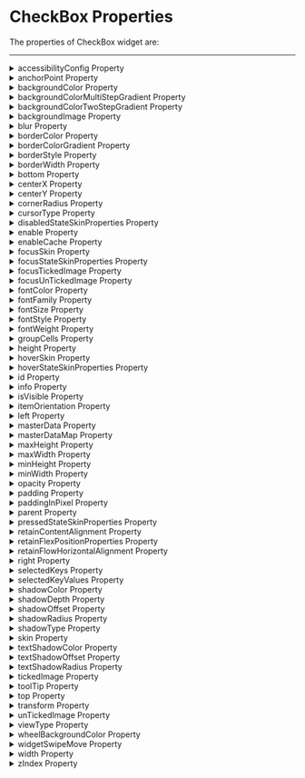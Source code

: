                                   
CheckBox Properties
===================

The properties of CheckBox widget are:

* * *

<details close markdown="block"><summary>accessibilityConfig Property</summary>

* * *

Enables you to control accessibility behavior and alternative text for the widget.

For more information on using accessibility features in your app, see the [Accessibility](../../../Iris/app_design_dev/Content/Accessibility_Overview.md) appendix in the Volt MX IrisUser Guide.

### Syntax
```

accessibilityConfig
```

### Type

     Object

### Read/Write

    Read + Write

### Remarks

*   The accessibilityConfig property is enabled for all the widgets which are supported under the Flex Layout.

> **_Note:_** From Volt MX Iris V9 SP2 GA version, you can provide i18n keys as values to all the attributes used inside the `accessibilityConfig` property. Values provided in the i18n keys take precedence over values provided in `a11yLabel`, `a11yValue`, and `a11yHint` fields.

The accessibilityConfig property is a JavaScript object which can contain the following key-value pairs.

  
| Key | Type | Description | ARIA Equivalent |
| --- | --- | --- | --- |
| a11yIndex | Integer with no floating or decimal number. | This is an optional parameter. Specifies the order in which the widgets are focused on a screen. | For all widgets, this parameter maps to the `aria-index`, `index`, or `taborder` properties. |
| a11yLabel | String | This is an optional parameter. Specifies alternate text to identify the widget. Generally the label should be the text that is displayed on the screen. | For all widgets, this parameter maps to the `aria-labelledby` property of ARIA in HTML. > **_Note:_** For the Image widget, this parameter maps to the **alt** attribute of ARIA in HTML. |
| a11yValue | String | This is an optional parameter. Specifies the descriptive text that explains the action associated with the widget. On the Android platform, the text specified for a11yValue is prefixed to the a11yHint. | This parameter is similar to the a11yLabel parameter. If the a11yValue is defined, the value of a11yValue is appended to the value of a11yLabel. These values are separated by a space. |
| a11yHint | String | This is an optional parameter. Specifies the descriptive text that explains the action associated with the widget. On the Android platform, the text specified for a11yValue is prefixed to the a11yHint. | For all widgets, this parameter maps to the `aria-describedby` property of ARIA in HTML. |
| a11yHidden | Boolean | This is an optional parameter. Specifies if the widget should be ignored by assistive technology. The default option is set to _false_. This option is supported on iOS 5.0 and above, Android 4.1 and above, and SPA | For all widgets, this parameter maps to the `aria-hidden` property of ARIA in HTML. |
| a11yARIA | Object | This is an optional parameter. For each widget, the key and value provided in this object are added as the attribute and value of the HTML tags respectively. Any values provided for attributes such as `aria-labelledby` and `aria-describedby` using this attribute, takes precedence over values given in `a11yLabel` and `a11yHint` fields. When a widget is provided with the following key value pair or attribute using the a11yARIA object, the tabIndex of the widget is automatically appended as zero.`{"role": "main"}``aria-label` | This parameter is only available on the Desktop Web platform. |

### Android limitations

*   If the results of the concatenation of a11y fields result in an empty string, then `accessibilityConfig` is ignored and the text that is on widget is read out.
*   The soft keypad does not gain accessibility focus during the right/left swipe gesture when the keypad appears.

### SPA/Desktop Web limitations

*   When `accessibilityConfig` property is configured for any widget, the `tabIndex` attribute is added automatically to the `accessibilityConfig` property.
*   The behavior of accessibility depends on the Web browser, Web browser version, Voice Over Assistant, and Voice Over Assistant version.
*   Currently SPA/Desktop web applications support only a few ARIA tags. To achieve more accessibility features, use the attribute a11yARIA. The corresponding tags will be added to the DOM as per these configurations.

### Example 1

This example uses the button widget, but the principle remains the same for all widgets that have an accessibilityConfig property.

```

//This is a generic property that is applicable for various widgets.
//Here, we have shown how to use the accessibilityConfig Property for button widget.
/*You need to make a corresponding use of the accessibilityConfig property for other applicable widgets.*/

Form1.myButton.accessibilityConfig = {
    "a11yLabel": "Label",
    "a11yValue": "Value",
    "a11yHint": "Hint"    
};
```

### Example 2

This example uses the button widget to implement internationalization in `accessibilityConfig` property, but the principle remains the same for all widgets.

```

/*Sample code to implement internationalization in accessibilityConfig property in Native platform.*/

Form1.myButton.accessibilityConfig = {
    "a11yLabel": voltmx.i18n.getLocalizedString("key1")     
};  
/*Sample code to implement internationalization in accessibilityConfig property in Desktop Web platform.*/

Form1.myButton.accessibilityConfig = {
    "a11yLabel": "voltmx.i18n.getLocalizedString(\"key3\")"
};
```

Platform Availability

*   Available in the IDE
*   iOS, Android, SPA, and Desktop Web

* * *

</details>
<details close markdown="block"><summary>anchorPoint Property</summary>

* * *

Specifies the anchor point of the widget bounds rectangle using the widget's coordinate space.

### Syntax

```

anchorPoint
```

### Type

    JSObject

### Read/Write

    Read + Write

### Remarks

The value for this property is a JavaScript dictionary object with the keys "x" and "y". The values for the "x" and "y" keys are floating-point numbers ranging from 0 to 1. All geometric manipulations to the widget occur about the specified point. For example, applying a rotation transform to a widget with the default anchor point causes the widget to rotate around its center.

The default value for this property is center ( {"x":0.5, "y":0.5} ), that represents the center of the widgets bounds rectangle. The behavior is undefined if the values are outside the range zero (0) to one (1).

### Example

```

Form1.widget1.anchorPoint = {
    "x": 0.5,
    "y": 0.5
};
```

### Platform Availability

*   iOS, Android, Windows, and SPA

* * *

</details>
<details close markdown="block"><summary>backgroundColor Property</summary>

* * *

Specifies the background color of the widget.

### Syntax

```

backgroundColor
```

### Type

    Color constant or Hexadecimal number

### Read/Write

    Read + Write

### Remarks

*   The initial value of backgroundColor has to be specified explicitly. If not, Iris will not deduce the values from the existing skin and this will lead to undefined behavior.
*   Colors can be specified using a 6 digit or an 8-digit hex value with alpha position. For example, ffff65 or ffffff00.
*   When the 4-byte color format (RGBA) string is used, an alpha (A) value of 65 specifies that the color is transparent. If the value is 00, the color is opaque. The Alpha value is in percentage and must be given in the hexadecimal value for the color (100% in hexadecimal value is 65).  
    For example, red complete opaque is FF000000. Red complete transparent is FF000065. The values 0x and # are not allowed in the string.
*   A color constant is a String that is defined at the theme level. Ensure that you append the **$** symbol at the beginning of the color constant.
*   This property does not have a default value.
*   This property has more priority than (and overrides) the background property of the configured skin. Even if there is no skin configured for the widget, this property updates the skin.
*   The backgroundColor, backgroundColorTwoStepGradient, backgroundColoMultiStepGradient, and backgroundImage properties are mutually exclusive. The property that was set most recently is given higher priority over other properties.

### Example

This example uses the button widget, but the principle remains the same for all widgets that have the backgroundColor property.

```

Form1.btn1.backgroundColor = "ea5075";
```

### Platform Availability

*   Android
*   iOS
*   Desktop Web (Not available on Desktop Web Legacy SDK)

* * *

</details>
<details close markdown="block"><summary>backgroundColorMultiStepGradient Property</summary>

* * *

Specifies the multi-step gradient color for the background of the widget.

### Syntax

```

backgroundColorMultiStepGradient
```

### Type

    JSON Object

### Read/Write

    Read + Write

### Input Parameters

*   **gradientType** \[Constant\]: Specifies the configuration type of the gradient. This parameter can have the following constant values:
    
    *   `voltmx.skin.MULTI_STEP_GRADIENT_TYPE_TO_TOP`: Constant for the gradient type toTop.
    *   `voltmx.skin.MULTI_STEP_GRADIENT_TYPE_TO_RIGHT`: Constant for the gradient type toRight.
    *   `voltmx.skin.MULTI_STEP_GRADIENT_TYPE_TO_BOTTOM`: Constant for the gradient type toBottom.
    *   `voltmx.skin.MULTI_STEP_GRADIENT_TYPE_TO_LEFT`: Constant for the gradient type toLeft.
    *   `voltmx.skin.MULTI_STEP_GRADIENT_TYPE_CUSTOM`: Constant for the gradient type custom.  
        For the custom gradient type, you must specify the angle by using the [angle](#angle) property.
*   **angle** \[Number\]: Specifies the angle for the gradient in degrees, counted counter-clockwise. This property is only applicable for the custom gradient type.
*   **colors** \[Array\]: Specifies the colors for the multi-step gradient. Colors is an array of color hex values that indicate the reference color values of the gradient. This parameter contains an array of hexadecimal numbers that represent the colors or constants defined at the theme level.
*   **colorStops** \[Array\]: Specifies the color stops for the multi-step gradient. Color Stops are the locations of the reference colors on the gradient, from 0 (the start of the gradient) to 100 (the final value of the gradient). This parameter contains an array of numbers that represent the color stops.

### Remarks

*   The default value of the gradientType key is `voltmx.skin.MULTI_STEP_GRADIENT_TYPE_TO_TOP`.
*   Colors can be specified using a 6 digit or an 8-digit hex value with alpha position. For example, ffff65 or ffffff00.
*   When the 4-byte color format (RGBA) string is used, an alpha (A) value of 65 specifies that the color is transparent. If the value is 00, the color is opaque. The Alpha value is in percentage and must be given in the hexadecimal value for the color (100% in hexadecimal value is 65).  
    For example, red complete opaque is FF000000. Red complete transparent is FF000065. The values 0x and # are not allowed in the string.
*   A color constant is a String that is defined at the theme level. Ensure that you append the **$** symbol at the beginning of the color constant.
*   This property does not have a default value.
*   This property has more priority than (and overrides) the background property of the configured skin. Even if there is no skin configured for the widget, this property updates the skin.
*   The backgroundColor, backgroundColorTwoStepGradient, backgroundColoMultiStepGradient, and backgroundImage properties are mutually exclusive. The property that was set most recently is given higher priority over other properties.

### Example

This example uses the button widget, but the principle remains the same for all widgets that have the backgroundColorMultiStepGradient property.

```

Form1.btn1.backgroundColorMultiStepGradient = {
    "gradientType": voltmx.skin.MULTI_STEP_GRADIENT_TYPE_CUSTOM  
    "angle": 45,
    "colors": ["ea5075", "f1fa70", "eefd04"],
    "colorStops": [0, 90, 100]
};
```

Platform Availability

*   Android
*   iOS
*   Desktop Web (Not available on Desktop Web Legacy SDK)

* * *

</details>
<details close markdown="block"><summary>backgroundColorTwoStepGradient Property</summary>

* * *

Specifies the two-step gradient color for the background of the widget.

### Syntax

```

backgroundColorTwoStepGradient
```

### Type

    JSON Object

### Read/Write

    Read + Write

### Input Parameters

*   **topColor** \[Constant or Hex\]: Specifies the top color of the two-step gradient. The value of this parameter can be a hexadecimal number that represents a color or a constant that is defined at the theme level.
    
*   **bottomColor** \[Constant or Hex\]:Specifies the bottom color of the two-step gradient. The value of this parameter can be a hexadecimal number that represents a color or a constant that is defined at the theme level.
    
*   **style** \[Constant\]: Specifies the configuration style of the two-step gradient. This parameter can have the following constant values:
    
    *   `voltmx.skin.TWO_STEP_GRADIENT_STYLE_VERTICAL_GRADIENT`: Constant for the vertical gradient style.
    *   `voltmx.skin.TWO_STEP_GRADIENT_STYLE_VERTICAL_SPLIT`: Constant for the vertical split style.
    *   `voltmx.skin.TWO_STEP_GRADIENT_STYLE_HORIZONTAL_GRADIENT`: Constant for the horizontal gradient style.
    *   `voltmx.skin.TWO_STEP_GRADIENT_STYLE_HORIZONTAL_SPLIT`: Constant for the horizontal split style.

### Remarks

*   The default value of the style key is `voltmx.skin.TWO_STEP_GRADIENT_STYLE_VERTICAL_GRADIENT`.
*   Colors can be specified using a 6 digit or an 8-digit hex value with alpha position. For example, ffff65 or ffffff00.
*   When the 4-byte color format (RGBA) string is used, an alpha (A) value of 65 specifies that the color is transparent. If the value is 00, the color is opaque. The Alpha value is in percentage and must be given in the hexadecimal value for the color (100% in hexadecimal value is 65).  
    For example, red complete opaque is FF000000. Red complete transparent is FF000065. The values 0x and # are not allowed in the string.
*   A color constant is a String that is defined at the theme level. Ensure that you append the **$** symbol at the beginning of the color constant.
*   This property does not have a default value.
*   This property has more priority than (and overrides) the background property of the configured skin. Even if there is no skin configured for the widget, this property updates the skin.
*   The backgroundColor, backgroundColorTwoStepGradient, backgroundColoMultiStepGradient, and backgroundImage properties are mutually exclusive. The property that was set most recently is given higher priority over other properties.

### Example

This example uses the button widget, but the principle remains the same for all widgets that have the backgroundColorTwoStepGradient property.

```

Form1.btn1.backgroundColorTwoStepGradient = {  
     "topColor": "ea5075",  
    "bottomColor": "eefd04",  
    "style": voltmx.skin.TWO_STEP_GRADIENT_STYLE_VERTICAL_GRADIENT  
};
```

### Platform Availability

*   Android
*   iOS
*   Desktop Web (Not available on Desktop Web Legacy SDK)

* * *

</details>
<details close markdown="block"><summary>backgroundImage Property</summary>

* * *

Sets the image for the background of the widget.

### Syntax

```

backgroundImage
```

### Type

    String

### Read/Write

    Read + Write

### Remarks

*   This property does not have a default value.
*   This property has more priority than (and overrides) the background property of the configured skin. Even if there is no skin configured for the widget, this property updates the skin.
*   The backgroundColor, backgroundColorTwoStepGradient, backgroundColoMultiStepGradient, and backgroundImage properties are mutually exclusive. The property that was set most recently is given higher priority over other properties.

### Example

This example uses the button widget, but the principle remains the same for all widgets that have the backgroundImage property.

```

Form1.btn1.backgroundImage = "bgImg.png";
```

### Platform Availability

*   Android
*   iOS
*   Desktop Web (Not available on Desktop Web Legacy SDK)

* * *

</details>
<details close markdown="block"><summary>blur Property</summary>

* * *

You can enable or disable a blur-effect for a widget(for example, a FlexContainer) by making use of a constructor-level property, called **blur**. The **blur** property accepts a dictionary that contains the following keys: enabled, value and style. You must specify an appropriate value for the dictionary keys, otherwise the property will not be valid.

### Syntax

```

blur
```

**Input Parameters**

*   _enabled_: Accepts a Boolean value that basically decides whether to enable or disable the blur-effect for the widget. This is a mandatory attribute.
*   _value_: Level of the blur-effect that needs to be set for the widget. It should ideally be between 0 to 100. If the level is set as 0 no blur is set, even when the enabled property is set as true. This is a mandatory attribute. Even when the _enabled_ attribute is set as false, you need to specify a numerical value to this attribute.
    
*   _style_: Specifies the style in which the blur property can be applied to a widget. This is an optional parameter specific to iOS. The default value of this parameter is constants.BLUR\_EFFECT\_LIGHT. You can specify any of the following values to this parameter:  
    *   constants.BLUR\_EFFECT\_NONE
    *   constants.BLUR\_EFFECT\_EXTRALIGHT
        
    *   constants.BLUR\_EFFECT\_LIGHT (default)
    *   constants.BLUR\_EFFECT\_DARK
        
    *   constants.BLUR\_EFFECT\_REGULAR
        
    *   constants.BLUR\_EFFECT\_PROMINENT
        

### Read/Write

    Read + Write

### Remarks

*   If you set _enabled_ as true, the blur-effect for the widget is enabled.
*   If you set _enabled_ as false, the blur-effect for the widget is disabled.
*   If you specify _value_ as less than 0, the value is taken as 0.
    
*   If you specify _value_ as greater than 100, the value is taken as 100.

### Limitations

*   For Android:
    *   If a FlexContainer or a FlexScrollContainer contains a Map widget, the blur-effect is not applied to the map.
        
    *   If a FlexContainer or a FlexScrollContainer contains a Browser or Video widget, the blur-effect is applied but does not get updated. For example, when the video starts playing, the new rendered frame does not get displayed with the blur-effect.
        
    *   Even if you apply 100% blur for widgets that display any text( such as Label or Calendar widgets), the text on these widgets is not blurred. This is a Native Android limitation. To generate the blur effect for the text, apply a skin with darker background to the Label or Calendar widget. This is true even when the widgets are placed in a FlexContainer with blur effect and the widgets do not have a skin.
    *   Blur effect will not work on widgets added inside BOX containers.

### Example 1

To dynamically set the blur-effect for any widget, such as a FlexContainer, use the following code.

```

//This is a generic property that is applicable for various widgets.
//Here, we have shown how to use the blur property for FlexContainer widget.
/*You need to make a corresponding use of the 
blur property for other applicable widgets.*/

Form1.myFlexContainer.blur = {
    "enabled": true,
    "value": 60
};

```

### Example 2

To dynamically set the blur-effect for any widget, such as a FlexContainer in iOS, use the following code.

```

Form1.widget1.blur = {
    "enabled": true,
    "value": 60,
    "style": constants.BLUR_EFFECT_DARK
};
```

### Platform Availability

*   Android, iOS, Windows, SPA , and Desktop web

 

* * *

</details>
<details close markdown="block"><summary>borderColor Property</summary>

* * *

Specifies the border color of the widget.

### Syntax

```

borderColor
```

### Type

    Color constant or Hexadecimal number

### Read/Write

    Read + Write

### Remarks

*   Colors can be specified using a 6 digit or an 8-digit hex value with alpha position. For example, ffff65 or ffffff00.
*   When the 4-byte color format (RGBA) string is used, an alpha (A) value of 65 specifies that the color is transparent. If the value
    is 00, the color is opaque. The Alpha value is in percentage and must be given in the hexadecimal value for the color (100% in hexadecimal value is 65).  
    For example, red complete opaque is FF000000. Red complete transparent is FF000065. The values 0x and # are not allowed in the string.
*   A color constant is a String that is defined at the theme level. Ensure that you append the **$** symbol at the beginning of the
    color constant.
*   This property does not have a default value.
*   This property has more priority than (and overrides) the border property of the configured skin. Even if there is no skin configured
    for the widget, this property updates the skin.

### Example

This example uses the button widget, but the principle remains the same for all widgets that have the borderColor property.

```

Form1.btn1.borderColor = "ea5075";
```

### Platform Availability

*   Android
*   iOS
*   Desktop Web (Not available on Desktop Web Legacy SDK)

* * *

</details>
<details close markdown="block"><summary>borderColorGradient Property</summary>

* * *

Specifies the multi-step gradient color for the border of the widget.

### Syntax

```

borderColorGradient
```

### Type

    JSON Object

### Read/Write

    Read + Write

### Input Parameters

*   **gradientType** \[Constant\]: Specifies the configuration type of the gradient. This parameter can have the following constant values:
    
    *   `voltmx.skin.MULTI_STEP_GRADIENT_TYPE_TO_TOP`: Constant for the gradient type toTop.
    *   `voltmx.skin.MULTI_STEP_GRADIENT_TYPE_TO_RIGHT`: Constant for the gradient type toRight.
    *   `voltmx.skin.MULTI_STEP_GRADIENT_TYPE_TO_BOTTOM`: Constant for the gradient type toBottom.
    *   `voltmx.skin.MULTI_STEP_GRADIENT_TYPE_TO_LEFT`: Constant for the gradient type toLeft.
    *   `voltmx.skin.MULTI_STEP_GRADIENT_TYPE_CUSTOM`: Constant for the gradient type custom.  
        For the custom gradient type, you must specify the angle by using the [angle](#angle) property.
*   **angle** \[Number\]: Specifies the angle for the gradient in degrees, counted counter-clockwise. This property is only applicable for the custom gradient type.
*   **colors** \[Array\]: Specifies the colors for the multi-step gradient. Colors is an array of color hex values that indicate the reference color values of the gradient. This parameter contains an array of hexadecimal numbers that represent the colors or constants defined at the theme level.
*   **colorStops** \[Array\]: Specifies the color stops for the multi-step gradient. Color Stops are the locations of the reference colors on the gradient, from 0 (the start of the gradient) to 100 (the final value of the gradient). This parameter contains an array of numbers that represent the color stops.

### Remarks

*   The default value of the gradientType key is `voltmx.skin.MULTI_STEP_GRADIENT_TYPE_TO_TOP`.
*   Colors can be specified using a 6 digit or an 8-digit hex value with alpha position. For example, ffff65 or ffffff00.
*   When the 4-byte color format (RGBA) string is used, an alpha (A) value of 65 specifies that the color is transparent. If the value is 00, the color is opaque. The Alpha value is in percentage and must be given in the hexadecimal value for the color (100% in hexadecimal value is 65).  
    For example, red complete opaque is FF000000. Red complete transparent is FF000065. The values 0x and # are not allowed in the string.
*   A color constant is a String that is defined at the theme level. Ensure that you append the **$** symbol at the beginning of the color constant.
*   This property does not have a default value.
*   This property has more priority than (and overrides) the border property of the configured skin. Even if there is no skin configured for the widget, this property updates the skin.

### Example

This example uses the button widget, but the principle remains the same for all widgets that have the borderColorGradient property.

```

Form1.btn1.borderColorGradient = {
    "gradientType": voltmx.skin.MULTI_STEP_GRADIENT_TYPE_CUSTOM  
    "angle": 45,
    "colors": ["ea5075", "f1fa70", "eefd04"],
    "colorStops": [0, 90, 100]
};
```

### Platform Availability

*   Android
*   iOS

* * *

</details>
<details close markdown="block"><summary>borderStyle Property</summary>

* * *

Specifies the border style for the widget.

### Syntax

```

borderStyle
```

### Type

    Constant

### Read/Write

    Read + Write

### Remarks

*   This property can have the following constant values:
    
    *   **voltmx.skin.BORDER\_STYLE\_PLAIN**: Constant for the plain border style.
    *   **voltmx.skin.BORDER\_STYLE\_ROUNDED\_CORNER**: Constant for the rounded corner style.
    *   **voltmx.skin.BORDER\_STYLE\_COMPLETE\_ROUNDED\_CORNER**: Constant for the complete rounded corner style.
    *   **voltmx.skin.BORDER\_STYLE\_CUSTOM**: Constant for the custom border style.
*   The cornerRadius property is only applicable when the borderStyle is voltmx.skin.BORDER\_STYLE\_CUSTOM.
*   This property does not have a default value.
*   This property has more priority than (and overrides) the border property of the configured skin. Even if there is no skin configured for the widget, this property updates the skin.

### Example

This example uses the button widget, but the principle remains the same for all widgets that have the borderStyle property.

```

Form1.btn1.borderStyle = voltmx.skin.BORDER_STYLE_PLAIN;
```

### Platform Availability

*   Android
*   iOS

* * *

</details>
<details close markdown="block"><summary>borderWidth Property</summary>

* * *

Specifies the width of the border for the widget in pixels.

### Syntax

```

borderWidth
```

**Type**

    Number or JSON Object

### Read/Write

    Read + Write

### Remarks

*   This property does not have a default value.
*   The default unit for the value of this property is pixels.
*   The Desktop Web platform supports both Number and JSON Object (with the top, bottom, right, and left keys) values for the borderWidth parameter. The Android and iOS platforms support only Number values for the borderWidth parameter.
*   This property has more priority than (and overrides) the border property of the configured skin. Even if there is no skin configured for the widget, this property updates the skin.

### Example

This example uses the button widget, but the principle remains the same for all widgets that have the borderWidth property.

```

Form1.btn1.borderWidth = 2;
```

### Platform Availability

*   Android
*   iOS
*   Desktop Web (Not available on Desktop Web Legacy SDK)

 

* * *

</details>
<details close markdown="block"><summary>bottom Property</summary>

* * *

This property determines the bottom edge of the widget and is measured from the bottom bounds of the parent container.

The bottom property determines the position of the bottom edge of the widget’s bounding box. The value may be set using DP (Device Independent Pixels), Percentage, or Pixels. In freeform layout, the distance is measured from the bottom edge of the parent container. In flow-vertical layout, the value is ignored. In flow-horizontal layout, the value is ignored.

The bottom property is used only if the Height property is not provided.

### Syntax

```

bottom
```

### Type

    String

### Read/Write

    Read + Write

### Remarks

The property determines the bottom edge of the widget and is measured from the bottom bounds of the parent container.

If the layoutType is set as voltmx.flex.FLOW\_VERTICAL, the bottom property is measured from the top edge of bottom sibling widget. The vertical space between two widgets is measured from bottom of the top sibling widget and the top of the bottom sibling widget.

### Example

```

//Sample code to set the bottom property for widgets by using DP, Percentage and Pixels.
frmHome.widgetID.bottom = "50dp";

frmHome.widgetID.bottom = "10%";

frmHome.widgetID.bottom = "10px";
```

### Platform Availability

*   Available in the IDE
*   iOS, Android, Windows, SPA , and Desktop Web

* * *

</details>
<details close markdown="block"><summary>centerX Property</summary>

* * *

This property determines the center of a widget measured from the left bounds of the parent container.

The centerX property determines the horizontal center of the widget’s bounding box. The value may be set using DP (Device Independent Pixels), Percentage, or Pixels. In freeform layout, the distance is measured from the left edge of the parent container. In flow-vertical layout, the distance is measured from the left edge of the parent container. In flow-horizontal layout, the distance is measured from the right edge of the previous sibling widget in the hierarchy.

### Syntax

```

centerX
```

### Type

String

### Read/Write

Read + Write

### Remarks

If the layoutType is set as voltmx.flex.FLOW\_HORIZONTAL, the centerX property is measured from right edge of the left sibling widget.

### Example

```

//Sample code to set the centerX property for widgets by using DP, Percentage and Pixels.
frmHome.widgetID.centerX = "50dp";

frmHome.widgetID.centerX = "10%";

frmHome.widgetID.centerX = "10px";
```

### Platform Availability

*   Available in the IDE
*   iOS, Android, Windows, SPA, and Desktop Web

* * *

</details>
<details close markdown="block"><summary>centerY Property</summary>

* * *

This property determines the center of a widget measured from the top bounds of the parent container.

The centerY property determines the vertical center of the widget’s bounding box. The value may be set using DP (Device Independent Pixels), Percentage, or Pixels. In freeform layout, the distance is measured from the top edge of the parent container. In flow-horizontal layout, the distance is measured from the top edge of the parent container. In flow-vertical layout, the distance is measured from the bottom edge of the previous sibling widget in the hierarchy.

### Syntax

```

centerY
```

### Type

String

### Read/Write

Read + Write

### Remarks

If the layoutType is set as voltmx.flex.FLOW\_VERTICAL, the centerY property is measured from bottom edge of the top sibling widget.

### Example

```

//Sample code to set the centerY property for widgets by using DP, Percentage and Pixels.
frmHome.widgetID.centerY = "50dp";

frmHome.widgetID.centerY = "10%";

frmHome.widgetID.centerY = "10px";
```

### Platform Availability

*   Available in the IDE
*   iOS, Android, Windows, SPA, and Desktop Web

* * *

</details>
<details close markdown="block"><summary>cornerRadius Property</summary>

* * *

Specifies the radius of the border for the widget.

### Syntax

```

cornerRadius
```

**Type**

Number or JSON Object

### Read/Write

Read + Write

### Remarks

*   The cornerRadius property is only applicable when the borderStyle is voltmx.skin.BORDER\_STYLE\_CUSTOM.
*   For a Responsive Web app, a corner radius of value zero applies a plain border, and a corner radius value greater than zero applies
    a rounded border.
*   The Android and Desktop Web platforms support both Number and JSON Object (with the top, bottom, right, and left keys) values for
    the cornerRadius parameter. The iOS platform supports only Number values for the cornerRadius parameter.
*   The default unit for the value of this property is pixels.
*   This property does not have a default value.
*   This property has more priority than (and overrides) the border property of the configured skin. Even if there is no skin configured
    for the widget, this property updates the skin.

### Example

This example uses the button widget, but the principle remains the same for all widgets that have the cornerRadius property.

```

Form1.btn1.cornerRadius = 60;
```

### Platform Availability

*   Android
*   iOS
*   Desktop Web (Not available on Desktop Web Legacy SDK)

 

* * *

</details>
<details close markdown="block"><summary>cursorType Property</summary>

* * *

In Desktop Web applications, when you hover the mouse over any widget, a mouse pointer appears. Using the cursorType property in Iris, you can specify the type of the mouse pointer.

### Syntax

```

cursorType
```

### Type

String.

You must provide valid CSS cursor value such as wait, grab, help, etc. to the cursorType property.

### Read/Write

Read + Write

### Remarks

To add the `cursorType` property using Volt MX Iris in a Desktop Web application, follow these steps.

1.  In Volt MX Iris, open the Desktop Web application. From the **Project** explorer, expand **Responsive Web/ Desktop**\> **Forms** and
    select the form to which you need to make the changes.
2.  On the canvas, select the widget for which you want to specify the cursor type. For example, button.
3.  From the **Properties** panel, navigate to the **Skin** tab > **Hover Skin** tab.  
    You will find that the details of the hover skin is not enabled here.
4.  Check the **Enable** option to add a hover skin to your widget.  
    The details and configurations of the hover skin is enabled.
5.  Under the **General** section, for the Platform option, click the ellipsis icon.  
    The **Fork Skin** window appears.
6.  In the **Fork Skin** window, for **Desktop**, check under **HTML5 SPA**.
7.  Click **Ok**. You have successfully forked your hover skin for Desktop Web application.  
    You can see that the **Cursor Type** property has been added under the **General** section.
8.  Select a value from the drop-down list to set the **Cursor Type** for the widget.

### Example

```

//This is a generic property and is applicable for many widgets.  
  
/*The example provided is for the Button widget. Make the required changes in the example while using other widgets.*/
  
frmButton.myButton.cursorType = "wait";

```

### Platform Availability

*   Available in IDE
*   Desktop Web

* * *

</details>
<details close markdown="block"><summary>disabledStateSkinProperties Property</summary>

* * *

Specifies the skin properties that define the look and feel of the widget, when the widget is disabled or blocked.

### Syntax

```

disabledStateSkinProperties
```

### Type

JSON Object

### Read/Write

Read + Write

### Remarks

*   This property does not have a default value.
*   This property has more priority than (and overrides) the disabledSkin property of the configured skin. Even if there is no skin
    configured for the widget, this property updates the skin.

### Example

This example uses the button widget, but the principle remains the same for all widgets that have the disabledStateSkinProperties property.

```

Form1.btn1.disabledStateSkinProperties= {  
     background: {  
        backgroundType: voltmx.skin.BACKGROUND_TYPE_MULTI_STEP_GRADIENT,  
        backgroundColorMultiStepGradient : {  
            gradientType: voltmx.skin.MULTI_STEP_GRADIENT_TYPE_TO_TOP,  
            colors: ["ea5075", "f1fa70", "eefd04"],  
            colorStops: [0, 90, 100]  
        },  
    },  
    border: {  
        borderType: voltmx.skin.BORDER_TYPE_SINGLE_COLOR,  
        borderColor: "ea5075",  
        borderStyle: voltmx.skin.BORDER_STYLE_PLAIN,  
        borderWidth: 50  
    },  
    fonts: {  
        fontColor: "ea5075",  
        fontFamily: "Serif",  
        fontSize: '100',  
        fontStyle: voltmx.skin.FONT_STYLE_NONE,  
        fontWeight: voltmx.skin.FONT_WEIGHT_NORMAL  
    },  
    textShadow: {  
        textShadowRadius: 5,  
        textShadowColor: "ea5075",  
        textShadowOffset: {  
            x: 20,  
            y: 4  
        }  
    }
```

### Platform Availability

*   Android

* * *

* * *

</details>
<details close markdown="block"><summary>enable Property</summary>

* * *

The `enable` property is used to control the actionability of the widgets. In a scenario where you want to display a widget but not invoke any action on the widget, configure the `enable` property to false to achieve it.

This is a constructor level property and applicable for all widgets in Volt MX Iris.

### Syntax

```

enable
```

### Type

Boolean

### Read/Write

Read + Write

### Remarks

The default value of this property is true.

When `enable` property is configured to true, the action associated with a widget can be invoked by the user in the application.

When `enable` property is configured to false, the action associated with a widget cannot be invoked by the user in the application.

### Example

```

//This is a generic property and is applicable for many widgets.  
  
/*The example provided is for the Button widget. Make the changes required in the example while using other widgets.*/
  
frmButton.myBtn.enable= true;
```

### Platform Availability

*   Android, iOS, Windows, SPA, and Desktop web

* * *

</details>
<details close markdown="block"><summary>enableCache Property</summary>

* * *

The property enables you to improve the performance of Positional Dimension Animations.

### Syntax

```

enableCache
```

### Type

Boolean

### Read/Write

Read + Write

### Remarks

The default value for this property is true.

> **_Note:_** When the property is used, application consumes more memory. The usage of the property enables tradeoff between performance and visual quality of the content. Use the property cautiously.

### Example

```

Form1.widgetID.enableCache = true;
```

### Platform Availability

*   Available in the IDE.
*   Windows

* * *

</details>
<details close markdown="block"><summary>focusSkin Property</summary>

* * *

Specifies the look and feel of the CheckBox when in focus.

### Syntax

```

focusSkin
```

### Type

String

### Read/Write

Read + Write

### Remarks

Mobile Web does not support this property, instead browser specific focus will be applied.

On Windows 10 Platform, focusSkin is applied only to the selected item, but not to the entire widget when in focus.

### Example

```

//Sample code to set the focusSkin property for CheckBoxGroup Widget.  
frmCheckBox.myCheckBox.focusSkin="chkFocusSkin";  

```

### Platform Availability

*   Available in the IDE
*   iOS
*   Android
*   SPA

* * *

</details>
<details close markdown="block"><summary>focusStateSkinProperties Property</summary>

* * *

Specifies the skin properties that define the look and feel of the widget, when the widget is in focus.

### Syntax

```

focusStateSkinProperties
```

### Type

JSON Object

### Read/Write

Read + Write

### Remarks

*   This property does not have a default value.
*   This property has more priority than (and overrides) the focusSkin property of the configured skin. Even if there is no skin
    configured for the widget, this property updates the skin.

### Example

This example uses the button widget, but the principle remains the same for all widgets that have the focusStateSkinProperties property.

```

Form1.btn1.focusStateSkinProperties = {  
     background: {  
        backgroundType: voltmx.skin.BACKGROUND_TYPE_MULTI_STEP_GRADIENT,  
        backgroundColorMultiStepGradient : {  
            gradientType: voltmx.skin.MULTI_STEP_GRADIENT_TYPE_TO_TOP,  
            colors: ["ea5075", "f1fa70", "eefd04"],  
            colorStops: [0, 90, 100]  
        }  
    },  
    border: {  
        borderType: voltmx.skin.BORDER_TYPE_SINGLE_COLOR,  
        borderColor: "ea5075",  
        borderStyle: voltmx.skin.BORDER_STYLE_PLAIN,  
        borderWidth: 5  
    },  
    fonts: {  
        fontColor: "ea5075",  
        fontFamily: "Serif",  
        fontSize: '100',  
        fontStyle: voltmx.skin.FONT_STYLE_NONE,  
        fontWeight: voltmx.skin.FONT_WEIGHT_NORMAL  
    },  
    textShadow: {  
        textShadowRadius: 5,  
        textShadowColor: "ea5075",  
        textShadowOffset: {  
            x: 20,  
            y: 4  
        }  
    }
```

### Platform Availability

*   Android
*   iOS
*   Desktop Web (Not available on Desktop Web Legacy SDK)

* * *

* * *

</details>
<details close markdown="block"><summary>focusTickedImage Property</summary>

* * *

Specifies the image to be displayed when you make a selection on non-touch devices.

### Syntax

```

focusTickedImage
```

### Type

String/Image object

### Read/Write

No

### Example

Using a local resource for the image:

```

//Defining the properties for CheckBox with focusTickedImage:"focTikImg.png"
var chkBasic = {
    id: "checkBox",
    isVisible: true
};
var chkLayout = {
    containerWeight: 100
};
var chkPSP = {
    focusTickedImage: "focTikImg.png"
};
//Creating the CheckBox.
var checkBox = new voltmx.ui.CheckBoxGroup(chkBasic, chkLayout, chkPSP);
```

Using an image object (voltmx.image) for the image:

```

imgObjRef = voltmx.image.createImage("local.png");
var chkBasic = {
    id: "checkBox",
    isVisible: true
};
var chkLayout = {
    containerWeight: 100
};
var chkPSP = {
    focusTickedImage: imgObjRef
};
//Creating the CheckBox.
var checkBox = new voltmx.ui.CheckBoxGroup(chkBasic, chkLayout, chkPSP);
```

### Platform Availability

*   Available in the IDE
*   iOS
*   Android
*   Windows

* * *

</details>
<details close markdown="block"><summary>focusUnTickedImage Property</summary>

* * *

Specifies the image to be displayed when you clear a selection on non-touch devices.

### Syntax

```

focusUnTickedImage
```

### Type

String/Image object

### Read/Write

No

### Example

Using a local resource for the image:

```

//Defining the properties for CheckBox with focusUnTickedImage:"focUnTikImg.png"
var chkBasic = {
    id: "checkBox",
    isVisible: true
};

var chkLayout = {
    containerWeight: 100
};

var chkPSP = {
    focusUnTickedImage: "focUnTikImg.png"
};
//Creating the CheckBox.
var checkBox = new voltmx.ui.CheckBoxGroup(chkBasic, chkLayout, chkPSP);
```

Using an image object (voltmx.image) for the image:

```

imgObjRef = voltmx.image.createImage("local.png");
var chkBasic = {
    id: "checkBox",
    isVisible: true
};
var chkLayout = {
    containerWeight: 100
};
var chkPSP = {
    focusUnTickedImage: imgObjRef
};

//Creating the CheckBox.
var checkBox = new voltmx.ui.CheckBoxGroup(chkBasic, chkLayout, chkPSP);
```

### Platform Availability

*   Available in the IDE
*   iOS
*   Android
*   Windows

* * *

</details>
<details close markdown="block"><summary>fontColor Property</summary>

* * *

Specifies the font color of the widget.

### Syntax

```

fontColor
```

### Type

Color constant or Hexadecimal number

### Read/Write

Read + Write

### Remarks

*   Colors can be specified using a 6 digit or an 8-digit hex value with alpha position. For example, ffff65 or ffffff00.
*   When the 4-byte color format (RGBA) string is used, an alpha (A) value of 65 specifies that the color is transparent. If the value
    is 00, the color is opaque. The Alpha value is in percentage and must be given in the hexadecimal value for the color (100% in hexadecimal value is 65).  
    For example, red complete opaque is FF000000. Red complete transparent is FF000065. The values 0x and # are not allowed in the string.
*   A color constant is a String that is defined at the theme level. Ensure that you append the **$** symbol at the beginning of the
    color constant.
*   This property does not have a default value.
*   This property has more priority than (and overrides) the fonts property of the configured skin. Even if there is no skin configured
    for the widget, this property updates the skin.

### Example

This example uses the button widget, but the principle remains the same for all widgets that have the fontColor property.

```

Form1.btn1.fontColor = "ea5075";
```

### Platform Availability

*   Android
*   iOS
*   Desktop Web (Not available on Desktop Web Legacy SDK)

* * *

</details>
<details close markdown="block"><summary>fontFamily Property</summary>

* * *

Specifies the font family for the font of the widget.

### Syntax

```

fontFamily
```

**Type**

String

### Read/Write

Read + Write

### Remarks

*   This property does not have a default value.
*   This property has more priority than (and overrides) the fonts property of the configured skin. Even if there is no skin configured
    for the widget, this property updates the skin.

### Example

This example uses the button widget, but the principle remains the same for all widgets that have the fontFamily property.

```

Form1.btn1.fontFamily = "Serif";
```

### Platform Availability

*   Android
*   iOS
*   Desktop Web (Not available on Desktop Web Legacy SDK)

* * *

</details>
<details close markdown="block"><summary>fontSize Property</summary>

* * *

Specifies the font size for the widget in percentage (%) units.

### Syntax

```

fontSize
```

**Type**

Number

### Read/Write

Read + Write

### Remarks

*   This property does not have a default value.
*   This property has more priority than (and overrides) the fonts property of the configured skin. Even if there is no skin configured
    for the widget, this property updates the skin.

### Example

This example uses the button widget, but the principle remains the same for all widgets that have the fontSize property.

```

Form1.btn1.fontSize = 150;
```

### Platform Availability

*   Android
*   iOS
*   Desktop Web (Not available on Desktop Web Legacy SDK)

* * *

</details>
<details close markdown="block"><summary>fontStyle Property</summary>

* * *

Specifies the font style for the widget.

### Syntax

```

fontStyle
```

### Type

Constant

### Read/Write

Read + Write

### Remarks

*   This property can have the following constant values:
    
    *   **voltmx.skin.FONT\_STYLE\_NONE**: Constant for the normal font style.
    *   **voltmx.skin.FONT\_STYLE\_ITALIC**: Constant for the italic font style.
    *   **voltmx.skin.FONT\_STYLE\_UNDERLINE**: Constant for the underline font style.
*   This property does not have a default value.
*   This property has more priority than (and overrides) the fonts property of the configured skin. Even if there is no skin configured
    for the widget, this property updates the skin.

### Example

This example uses the button widget, but the principle remains the same for all widgets that have the fontStyle property.

```

Form1.btn1.fontStyle = voltmx.skin.FONT_STYLE_NONE;
```

### Platform Availability

*   Android
*   Desktop Web (Not available on Desktop Web Legacy SDK)

* * *

</details>
<details close markdown="block"><summary>fontWeight Property</summary>

* * *

Specifies the weight for the font of the widget.

### Syntax

```

fontWeight
```

### Type

Constant

### Read/Write

Read + Write

### Remarks

*   This property can have the following constant values:
    
    *   **voltmx.skin.FONT\_WEIGHT\_NORMAL**: Constant for the normal font weight.
    *   **voltmx.skin.FONT\_WEIGHT\_BOLD**: Constant for the bold font weight.
*   This property does not have a default value.
*   This property has more priority than (and overrides) the fonts property of the configured skin. Even if there is no skin configured
    for the widget, this property updates the skin.

### Example

This example uses the button widget, but the principle remains the same for all widgets that have the fontWeight property.

```

Form1.btn1.fontWeight = voltmx.skin.FONT_WEIGHT_NORMAL;
```

### Platform Availability

*   Android
*   Desktop Web (Not available on Desktop Web Legacy SDK)

* * *

</details>
<details close markdown="block"><summary>groupCells Property</summary>

* * *

Specifies if the group cells style must be applied. when the style is applied the items in the check box are grouped and they are indicated with a round corner rectangle box.

### Syntax

```

groupCells
```

### Type

Boolean

### Read/Write

No

### Remarks

The default value for this property is false.

This property is applicable only when [viewType](#viewType) is set as CHECKBOX\_VIEW\_TYPE\_TABLEVIEW.

### Example

```

//Defining the properties for CheckBox with groupCells:true
var chkBasic = {
    id: "checkBox",
    isVisible: true
};

var chkLayout = {
    containerWeight: 100
};

var chkPSP = {
    groupCells: true
};

//Creating the CheckBox.
var checkBox = new voltmx.ui.CheckBoxGroup(chkBasic, chkLayout, chkPSP);
```

### Platform Availability

*   Available in the IDE
*   iPad
*   iPhone

* * *

</details>
<details close markdown="block"><summary>height Property</summary>

* * *

It determines the height of the widget and measured along the y-axis.

The height property determines the height of the widget’s bounding box. The value may be set using DP (Device Independent Pixels), Percentage, or Pixels. For supported widgets, the height may be derived from either the widget or container’s contents by setting the height to “preferred”.

### Syntax

```

height
```

### Type

Number, String, and Constant

### Read/Write

Read + Write

### Remarks

Following are the available measurement options:

*   %: Specifies the values in percentage relative to the parent dimensions.
*   px: Specifies the values in terms of device hardware pixels.
*   dp: Specifies the values in terms of device independent pixels.
*   default: Specifies the default value of the widget.
*   voltmx.flex.USE\_PREFERED\_SIZE: When this option is specified, the layout uses preferred height of the widget as height and
    preferred size of the widget is determined by the widget and may varies between platforms.

### Example

```

//Sample code to set the height property for widgets by using DP, Percentage and Pixels.
frmHome.checkbox1.height = "50dp";

frmHome.checkbox1. height = "10%";

frmHome.checkbox1. height = "10px";
```

### Platform Availability

*   Available in the IDE
*   iOS
*   Android
*   Windows
*   SPA

* * *

</details>
<details close markdown="block"><summary>hoverSkin Property</summary>

* * *

Specifies the look and feel of a widget when the cursor hovers on the widget.

### Syntax

```

hoverSkin
```

### Type

String

### Read/Write

Read + Write

### Example

Setting the hoverSkin property on an existing widget

```

FormHover.widgetID.hoverSkin="theHoverSkin";
//the Hover Skin is a hover skin created under Skins tab
```

> **_Note:_** To apply hoverSkin for dynamically created widgets or cloned widgets, assign hoverSkin dynamically after adding the widget to the form hierarchy. This is applicable for the Desktop web platform.

```

formid.widgetid.hoverSkin = "skinname";
```

### Platform Availability

*   Available in the IDE
*   Windows

* * *

</details>
<details close markdown="block"><summary>hoverStateSkinProperties Property</summary>

* * *

Specifies the skin properties that define the look and feel of the widget, when the cursor hovers on the widget.

### Syntax

```

hoverStateSkinProperties
```

### Type

JSON Object

### Read/Write

Read + Write

### Remarks

*   This property does not have a default value.
*   This property has more priority than (and overrides) the hoverSkin property of the configured skin.

### Example

This example uses the button widget, but the principle remains the same for all widgets that have the hoverStateSkinProperties property.

```

Form1.btn1.hoverStateSkinProperties = {  
     background: {  
        backgroundType: voltmx.skin.BACKGROUND_TYPE_MULTI_STEP_GRADIENT,  
        backgroundColorMultiStepGradient : {  
            gradientType: voltmx.skin.MULTI_STEP_GRADIENT_TYPE_TO_TOP,  
            colors: ["ea5075", "f1fa70", "eefd04"],  
            colorStops: [0, 90, 100]  
        }  
    },  
    border: {  
        borderType: voltmx.skin.BORDER_TYPE_SINGLE_COLOR,  
        borderColor: "ea5075",  
        borderStyle: voltmx.skin.BORDER_STYLE_PLAIN,  
        borderWidth: 5  
    },  
    fonts: {  
        fontColor: "ea5075",  
        fontFamily: "Serif",  
        fontSize: '100',  
        fontStyle: voltmx.skin.FONT_STYLE_NONE,  
        fontWeight: voltmx.skin.FONT_WEIGHT_NORMAL  
    },  
    textShadow: {  
        textShadowRadius: 5,  
        textShadowColor: "ea5075",  
        textShadowOffset: {  
            x: 20,  
            y: 4  
        }  
    }
```

### Platform Availability

*   Desktop Web (Not available on Desktop Web Legacy SDK)

* * *

* * *

</details>
<details close markdown="block"><summary>id Property</summary>

* * *

id is a unique identifier of CheckBox consisting of alpha numeric characters. Every CheckBox should have a unique id within an Form.

### Syntax

```

id
```

### Type

String

### Read/Write

Read only

### Example

```

//Defining the properties for CheckBox with id: "checkBox"
var chkBasic = {
    id: "checkBox",
    isVisible: true
};

var chkLayout = {
    containerWeight: 100
};

//Creating the CheckBox.
var checkBox = new voltmx.ui.CheckBoxGroup(chkBasic, chkLayout, {});

//Reading the ID of CheckBox
alert("CheckBox id is ::" + checkBox.id);
```

### Platform Availability

*   Available in the IDE
*   Available on all platforms

* * *

</details>
<details close markdown="block"><summary>info Property</summary>

* * *

A custom JSObject with the key value pairs that a developer can use to store the context with the widget. This will help in avoiding the globals to most part of the programming.

### Syntax

```

info
```

### Type

JSObject

### Read/Write

Read and Write

### Remarks

This is a **non-Constructor** property. You cannot set this property through widget constructor. But you can read and write data to it.

Info property can hold any JSObject. After assigning the JSObject to info property, the JSObject should not be modified. For example,

> ```

> var inf = {a: 'hello'};
> widget.info = inf; //works
> widget.info.a = 'hello world'; 
> //This will not update the widget info a property to Hello world. 
> //widget.info.a will have old value as hello.
> ```

### Example

```

//Sample code to set the info property for a CheckBoxGroup Widget.  
  
frmCheckBox.myCheckBox.info = {
 key: "checkboxitems"
};  

```

### Platform Availability

*   Not available in the IDE
*   Available on all platforms

* * *

</details>
<details close markdown="block"><summary>isVisible Property</summary>

* * *

This property controls the visibility of a widget on the form.

### Syntax

```

isVisible
```

### Type

Boolean

### Read/Write

Read + Write

### Remarks

The default value for this property is true.

You can also set the visibility of a widget dynamically from code using the setVisibility method.

### Example

```

//Sample code to set the isVisible property for a CheckBoxGroup Widget.  
  
frmCheckBox.myCheckBox.isVisible =true;  

```

#### Platform Availability

*   Available in the IDE
*   Available on all platforms

* * *

</details>
<details close markdown="block"><summary>itemOrientation Property</summary>

* * *

This property is used to define the arrangement of the items inside a CheckBoxGroup widget.

When you provide the value of the `itemOrientation` property as `constant.CHECKBOX_ITEM_ORIENTATION_VERTICAL`, all the items in the widget is arranged one below the other. When you provide the value of the `itemOrientation` property as `constant.CHECKBOX_ITEM_ORIENTATION_HORIZONTAL`, all the items in the widget is arranged one after the other parallel to the bottom of the screen.

### Syntax

```

itemOrientation
```

### Type

Constant

You can assign any of the following values to the _itemOrientation_ property.

*   constant.CHECKBOX\_ITEM\_ORIENTATION\_VERTICAL(default)
*   constant.CHECKBOX\_ITEM\_ORIENTATION\_HORIZONTAL

### Read/Write

No (Constructor level only)

### Limitations

Android

*   Android platform recommends to not add more items inside a CheckBoxGroup widget, when you set the value of `itemOrientation`property as `constant.CHECKBOX_ITEM_ORIENTATION_HORIZONTAL`. If there are more than two items in a CheckBoxGroup widget and the associated text with the items are large, all the items might not fit inside the width of the widget.

### Example

```

//Sample code to create myCheck CheckBoxGroup widget with a vertical orientation.
var checkBox = new voltmx.ui.CheckBoxGroup({
 id: "myCheck",
 isVisible: true
}, {
 itemOrientation: constant.CHECKBOX_ITEM_ORIENTATION_VERTICAL,
 widgetAlignment: constants.WIDGET_ALIGN_TOP_LEFT,
}, {});
```

### Platform Availability

*   Available in the IDE
*   Android, Windows, SPA, Desktop Web

* * *

</details>
<details close markdown="block"><summary>left Property</summary>

* * *

This property determines the lower left corner edge of the widget and is measured from the left bounds of the parent container.

The left property determines the position of the left edge of the widget’s bounding box. The value may be set using DP (Device Independent Pixels), Percentage, or Pixels. In freeform layout, the distance is measured from the left edge of the parent container. In flow-vertical layout, the distance is measured from the left edge of the parent container. In flow-horizontal layout, the distance is measured from the right edge of the previous sibling widget in the hierarchy.

### Syntax

```

left
```

### Type

String

### Read/Write

Read + Write

### Remarks

If the layoutType is set as voltmx.flex.FLOW\_HORIZONTAL, the left property is measured from right edge of the left sibling widget.

### Example

```

//Sample code to set the left property for widgets by using DP, Percentage and Pixels.
frmHome.widgetID.left = "50dp";

frmHome.widgetID.left = "10%";

frmHome.widgetID.left = "10px";
```

### Platform Availability

*   Available in the IDE
*   iOS, Android, Windows, SPA, and Desktop Web

* * *

</details>
<details close markdown="block"><summary>masterData Property</summary>

* * *

Specifies the set of values that must be displayed for the user to make a selection from the available choices.

### Syntax

```

masterData
```

### Type

Array

### Read/Write

Read + Write

### Remarks

The default value for this property is user defined. You must specify the key and the display value.

To specify the set of values, click the Ellipsis (![](Resources/Images/ellipsis_button.png)) button against the property to open the MasterData for CheckBox window.

In the Master Data window, you can specify the _Key_, _Display Value_, _i18n Key_, and the _Accessibility Config_.  
  
You can use the _Selected_ column to specify the choice to be shown as selected when rendered. You can do this by selecting _true_ against the choice that you wish to show as selected.

Select the _Use as test data in preview mode_ option if you want to see the data you enter in the Master Data when you use the quick preview feature of the IDE. (For more information on Quick Preview, see the _Volt MX Iris User Guide_.

If the key or the display value is _nil_, the value will not be listed as one of the available choices.

The accessibilityConfigObject is optional and the object should contain the keys as defined in the accessibilityConfig property.

> ```

> //Format of the masterData property
> 
> [
> 	["key1","value1",accessibilityConfigObject],
> 	["key2","value2",accessibilityConfigObject],......,
> 	["keyn","valuen",accessibilityConfigObject]
> ]
> ```

### Example

```

//Sample code to set the masterData property for a CheckBoxGroup Widget.  
  
frmCheckBox.myCheckBox.masterData=[
 ["A", "Asia", accessibilityConfigObject],
 ["E", "Europe", accessibilityConfigObject]
];  

```

### Platform Availability

Available in the IDE.

Available on all platforms.

* * *

</details>
<details close markdown="block"><summary>masterDataMap Property</summary>

* * *

Specifies the set of values from which you can make one or more selections. You must set the values from the code.

### Syntax

```

masterDataMap
```

### Type

Array

### Read/Write

Read + Write

### Remarks

This is a non-Constructor property. You cannot set this property through widget constructor. But you can always read and write data to it.

This property is applicable only if the [masterData](#masterDa) is not set. You must use either the [masterData](#masterDa) or the masterDataMap to set data for the CheckBox.

You must specify a key, value, and the accessibilityConfig in a master data map.

```

//Format of the masterDataMap property
[
	[
		{"mykey":"item1","myvalue":"Item One","accessibilityConfig":acObject},
		{"mykey":"item2","myvalue":"Item Two","accessibilityConfig":acObject},
		{"mykey":"itemn","myvalue":"Item N","accessibilityConfig":"acObject}
	],
	"mykey",
	"myvalue"
]
```

The accessibilityConfig is the standard key expected in each items data array. It is optional and the object should contain the keys as defined in the accessibilityConfig property.

If the key or the value is _null/nil_, the value will not be listed as one of the available choices.

### Example

```

//Sample code to set the masterDataMap property for a CheckBoxGroup Widget.  
  
frmCheckBox.myCheckBox.masterDataMap = [
 [{
  "mykey": "key1",
  "myvalue": "value1",
  "accessibilityConfig": acObject
 }, {
  "mykey": "key2",
  "myvalue": "value2",
  "accessibilityConfig": acObject
 }, {
  "mykey": "key3",
  "myvalue": "value3",
  "accessibilityConfig": acObject
 }],
 "mykey", "myvalue"
];  

```

### Platform Availability

*   Not available in the IDE
*   Available on all platforms

* * *

</details>
<details close markdown="block"><summary>maxHeight Property</summary>

* * *

This property specifies the maximum height of the widget and is applicable only when the height property is not specified.

The maxHeight property determines the maximum height of the widget’s bounding box. The value may be set using DP (Device Independent Pixels), Percentage, or Pixels. The maxHeight value overrides the preferred, or “autogrow” height, if the maxHeight is less than the derived content height of the widget.

### Syntax

```

maxHeight
```

### Type

Number

### Read/Write

Read + Write

### Example

```

//Sample code to set the maxHeight property for widgets by using DP, Percentage and Pixels.
frmHome.widgetID.maxHeight = "50dp";

frmHome.widgetID.maxHeight = "10%";

frmHome.widgetID.maxHeight = "10px";
```

### Platform Availability

*   Available in the IDE
*   iOS, Android, Windows, SPA, and Desktop Web

* * *

</details>
<details close markdown="block"><summary>maxWidth Property</summary>

* * *

This property specifies the maximum width of the widget and is applicable only when the width property is not specified.

The Width property determines the maximum width of the widget’s bounding box. The value may be set using DP (Device Independent Pixels), Percentage, or Pixels. The maxWidth value overrides the preferred, or “autogrow” width, if the maxWidth is less than the derived content width of the widget.

### Syntax

```

maxWidth
```

### Type

Number

### Read/Write

Read + Write

### Example

```

//Sample code to set the maxWidth property for widgets by using DP, Percentage and Pixels.
frmHome.widgetID.maxWidth = "50dp";

frmHome.widgetID.maxWidth = "10%";

frmHome.widgetID.maxWidth = "10px";
```

### Platform Availability

*   Available in the IDE
*   iOS, Android, Windows, SPA, and Desktop Web

* * *

</details>
<details close markdown="block"><summary>minHeight Property</summary>

* * *

This property specifies the minimum height of the widget and is applicable only when the height property is not specified.

The minHeight property determines the minimum height of the widget’s bounding box. The value may be set using DP (Device Independent Pixels), Percentage, or Pixels. The minHeight value overrides the preferred, or “autogrow” height, if the minHeight is larger than the derived content height of the widget.

### Syntax

```

minHeight
```

### Type

Number

### Read/Write

Read + Write

### Example

```

//Sample code to set the minHeight property for widgets by using DP, Percentage and Pixels.
frmHome.widgetID.minHeight = "50dp";

frmHome.widgetID.minHeight = "10%";

frmHome.widgetID.minHeight = "10px";
```

### Platform Availability

*   Available in the IDE
*   iOS, Android, Windows, SPA, and Desktop Web

* * *

</details>
<details close markdown="block"><summary>minWidth Property</summary>

* * *

This property specifies the minimum width of the widget and is applicable only when the width property is not specified.

The minWidth property determines the minimum width of the widget’s bounding box. The value may be set using DP (Device Independent Pixels), Percentage, or Pixels. The minWidth value overrides the preferred, or “autogrow” width, if the minWidth is larger than the derived content width of the widget.

### Syntax

```

minWidth
```

### Type

Number

### Read/Write

Read only

### Example

```

//Sample code to set the minWidth property for widgets by using DP, Percentage and Pixels.
frmHome.widgetID.minWidth = "50dp";

frmHome.widgetID.minWidth = "10%";

frmHome.widgetID.minWidth = "10px";
```

### Platform Availability

*   Available in the IDE
*   iOS, Android, Windows, SPA, and Desktop Web

* * *

</details>
<details close markdown="block"><summary>opacity Property</summary>

* * *

Specifies the opacity of the widget. The value of this property must be in the range 0.0 (transparent) to 1.0 (opaque). Any values outside this range are fixed to the nearest minimum or maximum value.

Specifies the opacity of the widget. Valid opacity values range from 0.0 (transparent), to 1.0 (opaque). Values set to less than zero will default to zero. Values more than 1.0 will default to 1. Interaction events set on a transparent widget will still be fired. To disable the events, also set the “isVisible” property to “false”.

### Syntax

```

opacity
```

### Type

Number

### Read/Write

Read + Write

### Remarks

> **_Note:_** This property has more priority compared to the values coming from the configured skin.

### Example

```

//Sample code to make the widget transparent by using the opacity property.
frmHome.widgetID.opacity = 0;

//Sample code to make the widget opaque by using the opacity property.
frmHome.widgetID.opacity = 1;
```

### Platform Availability

*   Not available in the IDE.
*   iOS, Android, Windows, SPA, and Desktop Web

* * *

</details>
<details close markdown="block"><summary>padding Property</summary>

* * *

This property defines the space between the content of the widget and the widget boundaries. You can use this option to define the top, left, right, and bottom distance between the widget content and the widget boundary.

When you are defining the padding (for any platform) the _first_ time, the value that you enter in the padding field (top, left, right, or bottom) is auto-populated across all the platforms.

  
The following image illustrates a widget with a defined padding:

![](Resources/Images/Padding.png)

### Syntax

```

padding
```

### Type

Array of numbers

### Read / Write

Read+Write

### Limitations

*   Desktop Web/ SPA platforms do not support _padding_ property in Image widget, Slider widget and Switch widget.
*   If no skin is applied to a Button, then Padding is not supported on iPhone. This is due to iOS Safari browser limitation. If you want the padding to be applied, apply a skin to the button and then apply padding

### Example

```

//Sample code to set the padding property for widgetID Button widget in frmHome Form.
frmHome.widgetID.padding= [2,2,2,2];
```

### Platform Availability

*   Available in IDE
*   Android, iOS, Desktop Web and SPA

* * *

</details>
<details close markdown="block"><summary>paddingInPixel Property</summary>

* * *

This property specifies whether the padding property is to be applied in pixels or in percentage.

### Syntax

```

paddingInPixel
```

### Type

Boolean

### Read/Write

Read Only

### Remarks

The default value of this property is _false_.

If the value of this property is _true,_ the padding are applied in pixels.

If the value of this property is _false,_ the padding are applied as set in [padding](#padding) property.

### Limitations

Desktop Web/ SPA platforms do not support _paddingInPixel_ property in Image widget, Slider widget and Switch widget.

Example

```

//Sample code to read paddingInPixel property for widgetID Button widget in frmHome form.

voltmx.print("PaddingInPixel property value is:"+fromHome.widgetID.paddingInPixel);
```

### Platform Availability

*   iOS, Android, Desktop Web and SPA.

* * *

</details>
<details close markdown="block"><summary>parent Property</summary>

* * *

Helps you access the parent of the widget. If the widget is not part of the widget hierarchy, the parent property returns null.

### Syntax

```

parent
```

### Read/Write

Read only

### Remarks

> **_Note:_** The property works for all the widgets inside a FlexForm, FlexContainer or FlexScrollContainer.

### Example

```

function func() {

    voltmx.print("The parent of the widget" + JSON.stringify(Form1.widgetID.parent));

}
```

### Platform Availability

*   Not available in the IDE
*   iOS, Android, Windows, SPA, and Desktop Web

* * *

</details>
<details close markdown="block"><summary>pressedStateSkinProperties Property</summary>

* * *

Specifies the skin properties that define the look and feel of the widget, when the widget is pressed or clicked.

### Syntax

```

pressedStateSkinProperties
```

### Type

JSON Object

### Read/Write

Read + Write

### Remarks

*   This property does not have a default value.
*   This property has more priority than (and overrides) the pressedSkin property of the configured skin. Even if there is no skin
    configured for the widget, this property updates the skin.

### Example

This example uses the button widget, but the principle remains the same for all widgets that have the pressedStateSkinProperties property.

```

Form1.btn1.pressedStateSkinProperties = {  
     background: {  
        backgroundType: voltmx.skin.BACKGROUND_TYPE_MULTI_STEP_GRADIENT,  
        backgroundColorMultiStepGradient : {  
            gradientType: voltmx.skin.MULTI_STEP_GRADIENT_TYPE_TO_TOP,  
            colors: ["ea5075", "f1fa70", "eefd04"],  
            colorStops: [0, 90, 100]  
        }  
    },  
    border: {  
        borderType: voltmx.skin.BORDER_TYPE_SINGLE_COLOR,  
        borderColor: "ea5075",  
        borderStyle: voltmx.skin.BORDER_STYLE_PLAIN,  
        borderWidth: 5  
    },  
    fonts: {  
        fontColor: "ea5075",  
        fontFamily: "Serif",  
        fontSize: '100',  
        fontStyle: voltmx.skin.FONT_STYLE_NONE,  
        fontWeight: voltmx.skin.FONT_WEIGHT_NORMAL  
    },  
    textShadow: {  
        textShadowRadius: 5,  
        textShadowColor: "ea5075",  
        textShadowOffset: {  
            x: 20,  
            y: 4  
        }  
    }
```

### Platform Availability

*   Android

* * *

* * *

</details>
<details close markdown="block"><summary>retainContentAlignment Property</summary>

* * *

This property is used to retain the content alignment property value, as it was defined.

> **_Note:_** Locale-level configurations take priority when invalid values are given to this property, or if it is not defined.

The mirroring widget layout properties should be defined as follows.

```

function getIsFlexPositionalShouldMirror(widgetRetainFlexPositionPropertiesValue) {
    return (isI18nLayoutConfigEnabled &&
    localeLayoutConfig[defaultLocale]
    ["mirrorFlexPositionalProperties"] == true &&
    !widgetRetainFlexPositionPropertiesValue);
}
```

The following table illustrates how widgets consider Local flag and Widget flag values.

  
| Properties | Local Flag Value | Widget Flag Value | Action |
| --- | --- | --- | --- |
| Mirror/retain FlexPositionProperties | true | true | Use the designed layout from widget for all locales. Widget layout overrides everything else. |
| Mirror/retain FlexPositionProperties | true | false | Use Mirror FlexPositionProperties since locale-level Mirror is true. |
| Mirror/retain FlexPositionProperties | true | not specified | Use Mirror FlexPositionProperties since locale-level Mirror is true. |
| Mirror/retain FlexPositionProperties | false | true | Use the designed layout from widget for all locales. Widget layout overrides everything else. |
| Mirror/retain FlexPositionProperties | false | false | Use the Design/Model-specific default layout. |
| Mirror/retain FlexPositionProperties | false | not specified | Use the Design/Model-specific default layout. |
| Mirror/retain FlexPositionProperties | not specified | true | Use the designed layout from widget for all locales. Widget layout overrides everything else. |
| Mirror/retain FlexPositionProperties | not specified | false | Use the Design/Model-specific default layout. |
| Mirror/retain FlexPositionProperties | not specified | not specified | Use the Design/Model-specific default layout. |

### Syntax

```

retainContentAlignment
```

### Type

Boolean

### Read/Write

No (only during widget-construction time)

### Example

```

//This is a generic property that is applicable for various widgets.
//Here, we have shown how to use the retainContentAlignment property for Button widget.
/*You need to make a corresponding use of the 
retainContentAlignment property for other applicable widgets.*/
var btn = new voltmx.ui.Button({
    "focusSkin": "defBtnFocus",
    "height": "50dp",
    "id": "myButton",
    "isVisible": true,
    "left": "0dp",
    "skin": "defBtnNormal",
    "text": "text always from top left",
    "top": "0dp",
    "width": "260dp",
    "zIndex": 1
}, {
    "contentAlignment": constants.CONTENT_ALIGN_TOP_LEFT,
    "displayText": true,
    "padding": [0, 0, 0, 0],
    "paddingInPixel": false,
    "retainFlexPositionProperties": false,
    "retainContentAlignment": true
}, {});
```

### Platform Availability

*   Available in IDE
*   Windows, iOS, Android, and SPA

* * *

</details>
<details close markdown="block"><summary>retainFlexPositionProperties Property</summary>

* * *

This property is used to retain flex positional property values as they were defined. The flex positional properties are left, right, and padding.

> **_Note:_** Locale-level configurations take priority when invalid values are given to this property, or if it is not defined.

The mirroring widget layout properties should be defined as follows.

```

function getIsFlexPositionalShouldMirror(widgetRetainFlexPositionPropertiesValue) {
    return (isI18nLayoutConfigEnabled &&
    localeLayoutConfig[defaultLocale]
    ["mirrorFlexPositionalProperties"] == true &&
    !widgetRetainFlexPositionPropertiesValue);
}
```

The following table illustrates how widgets consider Local flag and Widget flag values.

  
| Properties | Local Flag Value | Widget Flag Value | Action |
| --- | --- | --- | --- |
| Mirror/retain FlexPositionProperties | true | true | Use the designed layout from widget for all locales. Widget layout overrides everything else. |
| Mirror/retain FlexPositionProperties | true | false | Use Mirror FlexPositionProperties since locale-level Mirror is true. |
| Mirror/retain FlexPositionProperties | true | not specified | Use Mirror FlexPositionProperties since locale-level Mirror is true. |
| Mirror/retain FlexPositionProperties | false | true | Use the designed layout from widget for all locales. Widget layout overrides everything else. |
| Mirror/retain FlexPositionProperties | false | false | Use the Design/Model-specific default layout. |
| Mirror/retain FlexPositionProperties | false | not specified | Use the Design/Model-specific default layout. |
| Mirror/retain FlexPositionProperties | not specified | true | Use the designed layout from widget for all locales. Widget layout overrides everything else. |
| Mirror/retain FlexPositionProperties | not specified | false | Use the Design/Model-specific default layout. |
| Mirror/retain FlexPositionProperties | not specified | not specified | Use the Design/Model-specific default layout. |

### Syntax

```

retainFlexPositionProperties
```

### Type

Boolean

### Read/Write

No (only during widget-construction time)

### Example

```

//This is a generic property that is applicable for various widgets.
//Here, we have shown how to use the retainFlexPositionProperties property for Button widget.
/*You need to make a corresponding use of the 
retainFlexPositionProperties property for other applicable widgets.*/
var btn = new voltmx.ui.Button({
    "focusSkin": "defBtnFocus",
    "height": "50dp",
    "id": "myButton",
    "isVisible": true,
    "left": "0dp",
    "skin": "defBtnNormal",
    "text": "always left",
    "top": "0dp",
    "width": "260dp",
    "zIndex": 1
}, {
    "contentAlignment": constants.CONTENT_ALIGN_CENTER,
    "displayText": true,
    "padding": [0, 0, 0, 0],
    "paddingInPixel": false,
    "retainFlexPositionProperties": true,
    "retainContentAlignment": false
}, {});
```

### Platform Availability

*   Available in IDE
*   Windows, iOS, Android, and SPA

* * *

</details>
<details close markdown="block"><summary>retainFlowHorizontalAlignment Property</summary>

* * *

This property is used to convert Flow Horizontal Left to Flow Horizontal Right.

> **_Note:_** Locale-level configurations take priority when invalid values are given to this property, or if it is not defined.

The mirroring widget layout properties should be defined as follows.

```

function getIsFlexPositionalShouldMirror(widgetRetainFlexPositionPropertiesValue) {
    return (isI18nLayoutConfigEnabled &&
    localeLayoutConfig[defaultLocale]
    ["mirrorFlexPositionalProperties"] == true &&
    !widgetRetainFlexPositionPropertiesValue);
}
```

The following table illustrates how widgets consider Local flag and Widget flag values.

  
| Properties | Local Flag Value | Widget Flag Value | Action |
| --- | --- | --- | --- |
| Mirror/retain FlexPositionProperties | true | true | Use the designed layout from widget for all locales. Widget layout overrides everything else. |
| Mirror/retain FlexPositionProperties | true | false | Use Mirror FlexPositionProperties since locale-level Mirror is true. |
| Mirror/retain FlexPositionProperties | true | not specified | Use Mirror FlexPositionProperties since locale-level Mirror is true. |
| Mirror/retain FlexPositionProperties | false | true | Use the designed layout from widget for all locales. Widget layout overrides everything else. |
| Mirror/retain FlexPositionProperties | false | false | Use the Design/Model-specific default layout. |
| Mirror/retain FlexPositionProperties | false | not specified | Use the Design/Model-specific default layout. |
| Mirror/retain FlexPositionProperties | not specified | true | Use the designed layout from widget for all locales. Widget layout overrides everything else. |
| Mirror/retain FlexPositionProperties | not specified | false | Use the Design/Model-specific default layout. |
| Mirror/retain FlexPositionProperties | not specified | not specified | Use the Design/Model-specific default layout. |

### Syntax

```

retainFlowHorizontalAlignment
```

### Type

Boolean

### Read/Write

No (only during widget-construction time)

### Example

```

//This is a generic property that is applicable for various widgets.
//Here, we have shown how to use the retainFlowHorizontalAlignment property for Button widget.
/*You need to make a corresponding use of the 
retainFlowHorizontalAlignment property for other applicable widgets. */
var btn = new voltmx.ui.Button({
 "focusSkin": "defBtnFocus",
 "height": "50dp",
 "id": "myButton",
 "isVisible": true,
 "left": "0dp",
 "skin": "defBtnNormal",
 "text": "always left",
 "top": "0dp",
 "width": "260dp",
 "zIndex": 1
}, {
 "contentAlignment": constants.CONTENT_ALIGN_CENTER,
 "displayText": true,
 "padding": [0, 0, 0, 0],
 "paddingInPixel": false,
 "retainFlexPositionProperties": true,
 "retainContentAlignment": false,
 "retainFlowHorizontalAlignment ": false
}, {});
```

### Platform Availability

*   Available in IDE
*   Windows, iOS, Android, and SPA

* * *

</details>
<details close markdown="block"><summary>right Property</summary>

* * *

This property determines the lower right corner of the widget and is measured from the right bounds of the parent container.

The right property determines the position of the right edge of the widget’s bounding box. The value may be set using DP (Device Independent Pixels), Percentage, or Pixels. In freeform layout, the distance is measured from the left edge of the parent container. In flow-vertical layout, value is ignored. In flow-horizontal layout, the value is ignored.

The right property is used only if the width property is not provided.

### Syntax

```

right
```

### Type

String

### Read/Write

Read + Write

### Remarks

If the layoutType is set as voltmx.flex.FLOW\_HORIZONTAL, the right property is measured from left edge of the right sibling widget. The horizontal space between two widgets is measured from right of the left sibling widget and left of the right sibling widget.

### Example

```

//Sample code to set the right property for widgets by using DP, Percentage and Pixels.
frmHome.widgetID.right = "50dp";

frmHome.widgetID.right = "10%";

frmHome.widgetID.right = "10px";
```

### Platform Availability

*   Available in the IDE
*   iOS, Android, Windows, SPA, and Desktop Web

* * *

</details>
<details close markdown="block"><summary>selectedKeys Property</summary>

* * *

If you create a CheckBox with multiple values, you can choose to show specific values as selected when the CheckBox is rendered.

If you set the selectedkeys to _null/nil_, the selection is cleared.

### Syntax

```

selectedKeys
```

### Type

Array

### Read/Write

Read + Write

### Example

```

//Sample code to set the selectedKeys property for a CheckBoxGroup Widget.  
  
frmCheckBox.myCheckBox.selectedKeys=["key1", "key2"];  
  
//Sample code to read the selectedKeys of a CheckBoxGroup widget.
alert("CheckBox selectedKeys are ::" + frmCheckBox.myCheckBox.selectedKeys);  

```

### Platform Availability

*   Not available in the IDE
*   Available on all platforms

* * *

</details>
<details close markdown="block"><summary>selectedKeyValues Property</summary>

* * *

Returns the array of selected key-value pairs.

If you do not select a value, the return value is _null/nil_.

### Syntax

```

selectedKeyValues
```

### Type

Array

### Read/Write

Read only

### Example

```

//Defining the properties for CheckBox with selectedKeyValues:[["key1","value1"],["key2","value2"]]
var chkBasic = {
    id: "checkBox",
    isVisible: true,
    skin: "chkSkin",
    focusSkin: "chkFocusSkin",
    selectedKeyValues: [
        ["key1", "value1"],
        ["key2", "value2"]
    ]
};

var chkLayout = {
    containerWeight: 100
};

//Creating the CheckBox.
var checkBox = new voltmx.ui.CheckBoxGroup(chkBasic, chkLayout, {});

//Reading the selectedKeyValues of CheckBox.
alert("CheckBox selectedKeyValues are ::" + checkBox.selectedKeyValues);
```

### Platform Availability

*   Not available in the IDE
*   Available on all platforms

* * *

</details>
<details close markdown="block"><summary>shadowColor Property</summary>

* * *

Specifies the color for the shadow of the widget.

### Syntax

```

shadowColor
```

### Type

Color constant or Hexadecimal number

### Read/Write

Read + Write

### Remarks

*   Colors can be specified using a 6 digit or an 8-digit hex value with alpha position. For example, ffff65 or ffffff00.
*   When the 4-byte color format (RGBA) string is used, an alpha (A) value of 65 specifies that the color is transparent. If the value
    is 00, the color is opaque. The Alpha value is in percentage and must be given in the hexadecimal value for the color (100% in hexadecimal value is 65).  
    For example, red complete opaque is FF000000. Red complete transparent is FF000065. The values 0x and # are not allowed in the string.
*   A color constant is a String that is defined at the theme level. Ensure that you append the **$** symbol at the beginning of the
    color constant.
*   This property does not have a default value.
*   This property has more priority than (and overrides) the shadow property of the configured skin. Even if there is no skin configured
    for the widget, this property updates the skin.

### Example

This example uses the button widget, but the principle remains the same for all widgets that have the shadowColor property.

```

Form1.btn1.shadowColor = "ea5075";
```

### Platform Availability

*   iOS
*   Desktop Web (Not available on Desktop Web Legacy SDK)

* * *

</details>
<details close markdown="block"><summary>shadowDepth Property</summary>

* * *

Defines the depth of the shadow effect applied to the CheckBoxGroup Widget.

### Syntax

```

shadowDepth
```

### Type

Number

### Read/Write

Read + Write

### Remarks

The depth of the shadow should be specified in DP (Device Independent Pixels) units. The higher the value of shadowDepth, the appearance of the CheckBoxGroup Widget is elevated from the screen and the casted shadow becomes soft.

### Example

```

//Sample code to set the shadowDepth property of a CheckBoxGroup widget.  
frmCheckBox.myCheckBox.shadowDepth = 10;
```

### Platform Availability

*   Android 5.0 and later versions.

* * *

</details>
<details close markdown="block"><summary>shadowOffset Property</summary>

* * *

This property specifies the current coordinates of the shadow region in the widget.

### Syntax

```

shadowOffset
```

### Type

JSON Object

### Read/Write

Read + Write

### Remarks

*   The JSON Object contains the X-coordinate and Y-coordinates for the offset in the following format:
    
    `{x: value in pixels, y: value in pixels}`
    
*   The default unit for the value of this property is pixels.
*   This property does not have a default value.
*   This property has more priority than (and overrides) the shadow property of the configured skin. Even if there is no skin configured
    for the widget, this property updates the skin.

### Example

This example uses the button widget, but the principle remains the same for all widgets that have the shadowOffset property.

```

Form1.btn1.shadowOffset= {
    "x": "3",
    "y": "27"
};
```

### Platform Availability

*   iOS
*   Desktop Web (Not available on Desktop Web Legacy SDK)

* * *

</details>
<details close markdown="block"><summary>shadowRadius Property</summary>

* * *

Specifies the radius for the blur value of the shadow.

### Syntax

```

shadowRadius
```

**Type**

Number

### Read/Write

Read + Write

### Remarks

*   The default value of the shadowRadius property for a Responsive Web app is 0.
*   The default unit for the value of this property is pixels.
*   This property does not have a default value.
*   This property has more priority than (and overrides) the shadow property of the configured skin. Even if there is no skin configured
    for the widget, this property updates the skin.

### Example

This example uses the button widget, but the principle remains the same for all widgets that have the shadowRadius property.

```

Form1.btn1.shadowRadius = 6;
```

### Platform Availability

*   iOS
*   Desktop Web (Not available on Desktop Web Legacy SDK)

* * *

</details>
<details close markdown="block"><summary>shadowType Property</summary>

* * *

Sets a type of the shadow effect to apply to the CheckBoxGroup Widget.

### Syntax

```

shadowType
```

### Type

Number

### Read/Write

Read + Write

### Remarks

The property specifies a shape to the widget's shadow that is cast. You can apply any one of the following shadow types:

_VIEW\_BOUNDS\_SHADOW_: Shadow matches the widget's rectangular bounds.

_PADDED\_VIEW\_BOUNDS\_SHADOW_: Shadow matches the widget's rectangular padded bounds.

_BACKGROUND\_SHADOW_: Shadow matches the widget's background. This is the default value.

### Example

```

////Sample code to set the shadowType property of a CheckBoxGroup widget.  
form1.ChBxGrp1.shadowType = constants.VIEW_BOUNDS_SHADOW;
```

### Platform Availability

*   Android 5.0 and later versions.

* * *

</details>
<details close markdown="block"><summary>skin Property</summary>

* * *

Specifies the look and feel of the CheckBox when not in focus.

### Syntax

```

skin
```

### Type

String

### Read/Write

Read + Write

### Example

```

//Sample code to set the skin property of a CheckBoxGroup widget.  
  
frmCheckBox.myCheckBox.skin="chkSkin";
```

### Platform Availability

*   Available in the IDE
*   Available on all platforms

* * *

</details>
<details close markdown="block"><summary>textShadowColor Property</summary>

* * *

Specifies the color for the text shadow of the widget.

### Syntax

```

textShadowColor
```

### Type

Color constant or Hexadecimal number

### Read/Write

Read + Write

### Remarks

*   Colors can be specified using a 6 digit or an 8-digit hex value with alpha position. For example, ffff65 or ffffff00.
*   When the 4-byte color format (RGBA) string is used, an alpha (A) value of 65 specifies that the color is transparent. If the value
    is 00, the color is opaque. The Alpha value is in percentage and must be given in the hexadecimal value for the color (100% in hexadecimal value is 65).  
    For example, red complete opaque is FF000000. Red complete transparent is FF000065. The values 0x and # are not allowed in the string.
*   A color constant is a String that is defined at the theme level. Ensure that you append the **$** symbol at the beginning of the
    color constant.
*   This property does not have a default value.
*   This property has more priority than (and overrides) the textShadow property of the configured skin. Even if there is no skin
    configured for the widget, this property updates the skin.

### Example

This example uses the button widget, but the principle remains the same for all widgets that have the textShadowColor property.

```

Form1.btn1.textShadowColor = "ea5075";
```

### Platform Availability

*   Android
*   iOS
*   Desktop Web (Not available on Desktop Web Legacy SDK)

* * *

</details>
<details close markdown="block"><summary>textShadowOffset Property</summary>

* * *

This property specifies the current coordinates of the text shadow region in the widget.

### Syntax

```

textShadowOffset
```

### Type

JSON Object

### Read/Write

Read + Write

### Remarks

*   The JSON Object contains the X-coordinate and Y-coordinates for the offset in the following format:
    
    `{x: value in pixels, y: value in pixels}`
    
*   The default unit for the value of this property is pixels.
*   This property does not have a default value.
*   This property has more priority than (and overrides) the textShadow property of the configured skin. Even if there is no skin
    configured for the widget, this property updates the skin.

### Example

This example uses the button widget, but the principle remains the same for all widgets that have the textShadowOffset property.

```

Form1.btn1.textShadowOffset = {
    "x": "2",
    "y": "24"
};
```

### Platform Availability

*   Android
*   iOS
*   Desktop Web (Not available on Desktop Web Legacy SDK)

* * *

</details>
<details close markdown="block"><summary>textShadowRadius Property</summary>

* * *

Specifies the radius for the blur value of the text shadow.

### Syntax

```

textShadowRadius
```

**Type**

Number

### Read/Write

Read + Write

### Remarks

*   The default value of the textShadowRadius property for a Responsive Web app is 0.
*   The default unit for the value of this property is pixels.
*   This property does not have a default value.
*   This property has more priority than (and overrides) the textShadow property of the configured skin. Even if there is no skin
    configured for the widget, this property updates the skin.

### Example

This example uses the button widget, but the principle remains the same for all widgets that have the textShadowRadius property.

```

Form1.btn1.textShadowRadius = 6;
```

### Platform Availability

*   Android
*   iOS
*   Desktop Web (Not available on Desktop Web Legacy SDK)

 

* * *

</details>
<details close markdown="block"><summary>tickedImage Property</summary>

* * *

Specifies the image to be displayed when you make a selection.

### Syntax

```

tickedImage
```

### Type

String / image Object

### Read/Write

No

### Remarks

If you specify a tickedImage, ensure that you also specify an [unTickedimage](#unTicked). If not defined, the behavior will be undefined.

### Platform Availability

*   Available in the IDE
*   iPad
*   iPhone
*   Android
*   Windows

* * *

</details>
<details close markdown="block"><summary>toolTip Property</summary>

* * *

Specifies the hint text when the cursor hovers over a widget, without clicking it. The text entered in the tooltip appears as a small box when the cursor hovers over a widget.

### Syntax

```

toolTip
```

### Type

String

### Read/Write

Read + Write

### Example

```

//Sample code to set the toolTip property of a CheckBoxGroup widget.  
  
frmCheckBox.myCheckBox.toolTip="Check Here";
```

### Platform Availability

*   Available in the IDE
*   Windows

* * *

</details>
<details close markdown="block"><summary>top Property</summary>

* * *

This property determines the top edge of the widget and measured from the top bounds of the parent container.

The top property determines the position of the top edge of the widget’s bounding box. The value may be set using DP (Device Independent Pixels), Percentage, or Pixels. In freeform layout, the distance is measured from the top edge of the parent container. In flow-vertical layout, the distance is measured from the bottom edge of the previous sibling widget in the hierarchy. In flow-horizontal layout, the distance is measured from the left edge of the parent container.

### Syntax

```

top
```

### Type

String

### Read/Write

Read + Write

### Remarks

If the layoutType is set as voltmx.flex.FLOW\_VERTICAL, the top property is measured from the bottom edge of the top sibling widget. The vertical space between two widgets is measured from bottom of the top sibling widget and top of the bottom sibling widget.

### Example

```

//Sample code to set the top property for widgets by using DP, Percentage and Pixels.
frmHome.widgetID.top = "50dp";

frmHome.widgetID.top = "10%";

frmHome.widgetID.top = "10px";
```

### Platform Availability

*   Available in the IDE
*   iOS, Android, Windows, SPA, and Desktop Web

* * *

</details>
<details close markdown="block"><summary>transform Property</summary>

* * *

Contains an animation transformation that can be used to animate the widget.

### Syntax

```

transform
```

### Type

JSObject

### Read/Write

Read + Write

### Remarks

This property is set to the identify transform by default. Any transformations applied to the widget occur relative to the widget's anchor point. The transformation contained in this property must be created using the [voltmx.ui.makeAffineTransform](../../../Iris/iris_api_dev_guide/content/voltmx.ui_functions.md#makeAffi) function.

### Example

This example uses the button widget, but the principle remains the same for all widgets that have a transform property.

```

//Animation sample
var newTransform = voltmx.ui.makeAffineTransform();
newTransform.translate3D(223, 12, 56);

//translates by 223 xAxis,12 in yAxis,56 in zAxis
widget.transform = newTransform;
```

### Platform Availability

*   iOS, Android, Windows, and SPA

* * *

</details>
<details close markdown="block"><summary>unTickedImage Property</summary>

* * *

Specifies the image to be displayed when a selection is cleared.

### Syntax

```

unTickedImage
```

### Type

String / image Object

### Read/Write

No

### Remarks

If you specify an unTickedImage, ensure that you also specify a [tickedImage](#tickedIm). If not specified, the behavior will be undefined.

### Platform Availability

*   Available in the IDE
*   iPad
*   iPhone
*   Android
*   Windows

* * *

</details>
<details close markdown="block"><summary>viewType Property</summary>

* * *

Specifies the view type of the CheckBox.

### Syntax

```

viewType
```

### Type

Number

### Read/Write

Read + Write

### Remarks

The default value for this property is CHECKBOX\_VIEW\_TYPE\_TABLEVIEW.

Following are the available options on different platforms:

*   CHECKBOX\_VIEW\_TYPE\_ONOFFSWITCH
*   CHECKBOX\_VIEW\_TYPE\_TABLEVIEW
*   CHECKBOX\_VIEW\_TYPE\_ONSCREENWHEEL

> **_Note:_** For toggleView you can further select the ViewStyle as plain, bordered, or bar.

The following images illustrate the modes:

_TABLEVIEW_

![Figure Depicting Table View](Resources/Images/Table_View_-_Combo_Box.png)

> **_Note:_** The option tableview does not support vertical gradient skin. Only one color is supported for group cells.

_ONOFFSWITCH_

![Toggle View - Plain](Resources/Images/onoff.png)

_ONSCREENWHEEL_

![on screen wheel](Resources/Images/On_Screen_Wheel_View.png)

The below image illustrate the nextprevtoolbar set to a check box. The highlighted toolbar is achieved on setting the Mode as _onscreenwheel_ to the Check Box and Input Accessory View Type as _nextprevtoolbar_ to the Form.

![](Resources/Images/nextprevtoolbarwheelmode.png)

### Example

```

//Sample code to set the viewType property of a CheckBoxGroup widget.  
  
frmCheckBox.myCheckBox.viewType=constants.CHECKBOX_VIEW_TYPE_ONOFFSWITCH;
```

### Platform Availability

*   Available in the IDE
*   iPad
*   iPhone

* * *

</details>
<details close markdown="block"><summary>wheelBackgroundColor Property</summary>

* * *

Specifies the background color for the wheel that is displayed when you click the CheckBox. This property is applicable only when you set the viewType as CHECKBOX\_VIEW\_TYPE\_ONSCREENWHEEL.

### Syntax

```

wheelBackgroundColor
```

### Type

JSObject

### Read/Write

Read + Write

### Example

```

//Sample code to set the wheelBackgroundColor property of a CheckBoxGroup widget.  
  
frmCheckBox.myCheckBox.wheelBackgroundColor="0000ff00";
```

### Platform Availability

*   Not available in the IDE
*   iPad
*   iPhone

* * *

</details>
<details close markdown="block"><summary>widgetSwipeMove Property</summary>

* * *

This property is used to enable and configure left or right swipe actions for a widget. The widgetSwipeMove Property can be used for all widgets . The most common use case is for implementing swipe action for individual rows in Segment.

### Syntax

```

widgetSwipeMove
```

### Type

String

### Read/Write

Read + Write

### Input Parameters

<table style="width: 100%;margin-left: 0;margin-right: auto;mc-table-style: url('Resources/TableStyles/2015DefinitiveBasicTable.css');" class="TableStyle-2015DefinitiveBasicTable" cellspacing="0"><colgroup><col class="TableStyle-2015DefinitiveBasicTable-Column-Column1" style="width: 80px;"> <col class="TableStyle-2015DefinitiveBasicTable-Column-Column1" style="width: 80px;"> <col class="TableStyle-2015DefinitiveBasicTable-Column-Column1" style="width: 184px;"> <col class="TableStyle-2015DefinitiveBasicTable-Column-Column1" style="width: 300px;"></colgroup><tbody><tr class="TableStyle-2015DefinitiveBasicTable-Body-Body1"><td class="TableStyle-2015DefinitiveBasicTable-BodyE-Column1-Body1" style="text-align: center;">Parameter Name</td><td class="TableStyle-2015DefinitiveBasicTable-BodyE-Column1-Body1">Type</td><td class="TableStyle-2015DefinitiveBasicTable-BodyE-Column1-Body1" style="text-align: center;">Default Value</td><td class="TableStyle-2015DefinitiveBasicTable-BodyD-Column1-Body1" style="text-align: center;">Description</td></tr><tr class="TableStyle-2015DefinitiveBasicTable-Body-Body1"><td class="TableStyle-2015DefinitiveBasicTable-BodyE-Column1-Body1">translate</td><td class="TableStyle-2015DefinitiveBasicTable-BodyE-Column1-Body1">Boolean</td><td class="TableStyle-2015DefinitiveBasicTable-BodyE-Column1-Body1">true</td><td class="TableStyle-2015DefinitiveBasicTable-BodyD-Column1-Body1">This is an optional parameter. When the value of this parameter is set as true, the widget moves along with the swipe in the same direction.</td></tr><tr class="TableStyle-2015DefinitiveBasicTable-Body-Body1"><td class="TableStyle-2015DefinitiveBasicTable-BodyE-Column1-Body1">Xboundaries</td><td class="TableStyle-2015DefinitiveBasicTable-BodyE-Column1-Body1">Array</td><td class="TableStyle-2015DefinitiveBasicTable-BodyE-Column1-Body1">Size of the current widget</td><td class="TableStyle-2015DefinitiveBasicTable-BodyD-Column1-Body1">This is an optional parameter and it defines the boundaries of the swipe in the X-axis.</td></tr><tr class="TableStyle-2015DefinitiveBasicTable-Body-Body1"><td class="TableStyle-2015DefinitiveBasicTable-BodyE-Column1-Body1">swipeLeft/swipeRight</td><td class="TableStyle-2015DefinitiveBasicTable-BodyE-Column1-Body1">JS Object</td><td class="TableStyle-2015DefinitiveBasicTable-BodyE-Column1-Body1">&nbsp;</td><td class="TableStyle-2015DefinitiveBasicTable-BodyD-Column1-Body1">This is an optional parameter and it is used to define the configuration of the widget while swiping to the left/ right. Each <i>swipeLeft</i> or <i>swipeRight</i>parameter is an array of configuration attributes containing <i>translateRange</i> , <i>callback</i> , <i>translatePos</i> , and <i>translate</i>. This JS&nbsp;Object defines the behavior of the widget during the swipe action.</td></tr><tr class="TableStyle-2015DefinitiveBasicTable-Body-Body1"><td class="TableStyle-2015DefinitiveBasicTable-BodyE-Column1-Body1">translateRange</td><td class="TableStyle-2015DefinitiveBasicTable-BodyE-Column1-Body1">Array</td><td class="TableStyle-2015DefinitiveBasicTable-BodyE-Column1-Body1">Size of the current widget</td><td class="TableStyle-2015DefinitiveBasicTable-BodyD-Column1-Body1">This is an optional parameter and it defines the sub-boundaries for the action when the swipe action ends.</td></tr><tr class="TableStyle-2015DefinitiveBasicTable-Body-Body1"><td class="TableStyle-2015DefinitiveBasicTable-BodyE-Column1-Body1">translatePos</td><td class="TableStyle-2015DefinitiveBasicTable-BodyE-Column1-Body1">Array</td><td class="TableStyle-2015DefinitiveBasicTable-BodyE-Column1-Body1">Previous position of the widget</td><td class="TableStyle-2015DefinitiveBasicTable-BodyD-Column1-Body1">This is an optional parameter and it determines the final translation position to be applied to the widget when the widget swipe reaches the <i>translateRange</i> value.</td></tr><tr class="TableStyle-2015DefinitiveBasicTable-Body-Body1"><td class="TableStyle-2015DefinitiveBasicTable-BodyB-Column1-Body1">callback</td><td class="TableStyle-2015DefinitiveBasicTable-BodyB-Column1-Body1">JS Object</td><td class="TableStyle-2015DefinitiveBasicTable-BodyB-Column1-Body1">null</td><td class="TableStyle-2015DefinitiveBasicTable-BodyA-Column1-Body1">This is an optional parameter and it defines the callback which needs to be triggered when the finger swipe reaches the sub boundary defined in <i>translateRange</i>. The attributes inside this parameter are described in the following table.</td></tr></tbody></table>

The following table consists of the parameters of the _callback_ parameter:

<table style="width: 100%;margin-left: 0;margin-right: auto;mc-table-style: url('Resources/TableStyles/2015DefinitiveBasicTable.css');" class="TableStyle-2015DefinitiveBasicTable" cellspacing="0"><colgroup><col class="TableStyle-2015DefinitiveBasicTable-Column-Column1" style="width: 111px;"> <col class="TableStyle-2015DefinitiveBasicTable-Column-Column1" style="width: 93px;"> <col class="TableStyle-2015DefinitiveBasicTable-Column-Column1"></colgroup><tbody><tr class="TableStyle-2015DefinitiveBasicTable-Body-Body1"><td class="TableStyle-2015DefinitiveBasicTable-BodyE-Column1-Body1" style="text-align: center;">Parameter Name</td><td class="TableStyle-2015DefinitiveBasicTable-BodyE-Column1-Body1">Type</td><td class="TableStyle-2015DefinitiveBasicTable-BodyD-Column1-Body1" style="text-align: center;">Description</td></tr><tr class="TableStyle-2015DefinitiveBasicTable-Body-Body1"><td class="TableStyle-2015DefinitiveBasicTable-BodyE-Column1-Body1">widgetHandle</td><td class="TableStyle-2015DefinitiveBasicTable-BodyE-Column1-Body1">&nbsp;</td><td class="TableStyle-2015DefinitiveBasicTable-BodyD-Column1-Body1">This parameter consists of the widget handle or ID of the widget on which the swipe action has been performed.</td></tr><tr class="TableStyle-2015DefinitiveBasicTable-Body-Body1"><td class="TableStyle-2015DefinitiveBasicTable-BodyE-Column1-Body1">context</td><td class="TableStyle-2015DefinitiveBasicTable-BodyE-Column1-Body1">JS Object</td><td class="TableStyle-2015DefinitiveBasicTable-BodyD-Column1-Body1">This is applicable only for widgets inside the Segment with row templates. Each context parameter consists of <i>rowIndex</i>, <i>sectionIndex</i> and <i>widgetref</i></td></tr><tr class="TableStyle-2015DefinitiveBasicTable-Body-Body1"><td class="TableStyle-2015DefinitiveBasicTable-BodyE-Column1-Body1">rowIndex</td><td class="TableStyle-2015DefinitiveBasicTable-BodyE-Column1-Body1">Number</td><td class="TableStyle-2015DefinitiveBasicTable-BodyD-Column1-Body1">This parameter stores the row index of the Segment containing the swiped widget.</td></tr><tr class="TableStyle-2015DefinitiveBasicTable-Body-Body1"><td class="TableStyle-2015DefinitiveBasicTable-BodyE-Column1-Body1">sectionIndex</td><td class="TableStyle-2015DefinitiveBasicTable-BodyE-Column1-Body1">Number</td><td class="TableStyle-2015DefinitiveBasicTable-BodyD-Column1-Body1">This parameter stores the section index of the Segment containing the swiped widget.</td></tr><tr class="TableStyle-2015DefinitiveBasicTable-Body-Body1"><td class="TableStyle-2015DefinitiveBasicTable-BodyB-Column1-Body1">widgetref</td><td class="TableStyle-2015DefinitiveBasicTable-BodyB-Column1-Body1">widgetHandle</td><td class="TableStyle-2015DefinitiveBasicTable-BodyA-Column1-Body1">This parameter stores the handle of the Segment containing the swiped widget.</td></tr></tbody></table>

### Remarks

*   For a Segment, the **widgetSwipeMove** Property is configured while setting the data of the Segment.

> **_Note:_** It is not recommended to assign the widgetSwipeMove property on a top Flex container of the segment template widget.

### Limitations

*   When a translation animation is applied to the same widget that has **widgetSwipeMove** already configured, the action which has been performed last takes precedence. For example, if you have set a translation animation on a FlexContainer and then set the _widgetSwipeMove_ property, the actions set in _widgetSwipeMove_ take precedence over the translation animation.
*   The state of the swipe transition of the widget is not retained.
*   In a Segment, the _widgetSwipeMove_ Property must be configured for the rows so that they reset to the previous position.

*   If the widgetSwipeMove property is configured on a top level Flex container of a segment template, the onRowClick event will not be triggered. - Applicable on iOS, Android, and SPA.
*   Android limitation: On Android devices, when the user lifts their finger, the transition occurs immediately.

### Example

Following is a code snippet for a mail app. Here we have used a Segment for listing the mail and the _widgetSwipeMove_ Property has been configured for the _SwipeFlex_ FlexContainer.

```

//This is a generic property that is applicable for various widgets.  
//Here, we have shown how to use the widetSwipeMove property for Button widget.
/*You need to make a corresponding use of the 
widgetSwipeMove property for other applicable widgets.*/  
//Example of a swipe move configuration.  
var swipeMoveConfig = {
 "translate": true,
 "Xboundaries": ["-60%", "60%"],
 "swipeLeft": [{
  "translateRange": ["-60%", "0%"],
  "callback": null,
  "translatePos": "-60%",
  "translate": true
 }, {
  "translateRange": ["0%", "60%"],
  "callback": null,
  "translatePos": "0%",
  "translate": true
 }],
 "swipeRight": [{
  "translateRange": ["-60%", "0%"],
  "callback": null,
  "translatePos": "0%",
  "translate": true
 }, {
  "translateRange": ["0%", "60%"],
  "callback": this.onCallback1,
  "translatePos": "60%",
  "translate": true
 }]
};  
  
this.view.myButton.widgetSwipeMove=swipeMoveConfig;  

```

### Platform Availability

*   Android, iOS, and SPA

* * *

</details>
<details close markdown="block"><summary>width Property</summary>

* * *

This property determines the width of the widget and is measured along the x-axis.

The width property determines the width of the widget’s bounding box. The value may be set using DP (Device Independent Pixels), Percentage, or Pixels. For supported widgets, the width may be derived from either the widget or container’s contents by setting the width to “preferred”.

### Syntax

```

width
```

### Type

Number, String, and Constant

### Read/Write

Read + Write

### Remarks

Following are the options that can be used as units of width:

*   %: Specifies the values in percentage relative to the parent dimensions.
*   px: Specifies the values in terms of device hardware pixels.
*   dp: Specifies the values in terms of device independent pixels.
*   default: Specifies the default value of the widget.
*   voltmx.flex.USE\_PREFERED\_SIZE: When this option is specified, the layout uses preferred width of the widget as width and preferred size of the widget is determined by the widget and may varies between platforms.

### Example

```

//Sample code to set the width property for widgets by using DP, Percentage and Pixels.
frmHome.widgetID.width = "50dp";

frmHome.widgetID.width = "10%";

frmHome.widgetID.width = "10px";
```

### Platform Availability

*   Available in the IDE
*   iOS, Android, Windows, SPA, and Desktop Web

* * *

</details>
<details close markdown="block"><summary>zIndex Property</summary>

* * *

This property specifies the stack order of a widget. A widget with a higher zIndex is always in front of a widget with a lower zIndex.

The zIndex property is used to set the stack, or layer order of a widget. Widgets with higher values will appear “over”, or “on top of” widgets with lower values. Widgets layered over other widgets will override any interaction events tied to widgets beneath. Modifying the zIndex does not modify the order of the widgets in the Volt MX Iris hierarchy, inside of a flexContainer or form. The zIndex property accepts only positive values.

### Syntax

```

zIndex
```

### Type

Number

### Read/Write

Read + Write

### Remarks

The default value for this property is 1.

> **_Note:_** Modifying the zIndex does not modify the order of the widgets inside the FlexContainer. If zIndex is same for group of overlapping widgets then widget order decides the order of overlapping. The last added widget is displayed on top.

From Volt MX Iris V9 SP2 FP7, developers can configure the Z Index value for a Responsive Web app as **Auto** or **Custom**. When the selected Z Index value is **Auto**, the default Z Index value of 1 is applied. When the selected Z Index value is **Custom**, developers can specify a desired numeric value.

Prior to the V9 SP2 FP7 release, the default value for the Z Index was **1**. When developers imported any third-party libraries with the Z index set as **Auto**, content overflow was disabled as the value of Auto is less than 1.

> **_Note:_** The Z Index value Auto is supported only when the Enable JS Library mode is configured as unchecked.

For existing components, the value of the Z Index is configured as **1** for the Native channel. For the Responsive Web channel, the Z Index will be set as **Custom** with **1** as the value.

For new components, the value of the Z Index is configured as **1** for the Native channel. For the Responsive Web channel, the Z Index will be set as **Auto** or **1** based on the project level settings.

> **_Note:_** If ModalContainer property is set to true in any of the FlexContainer widget, the Z Index value of that container and all of its parent containers should be set to **Custom**.

**voltmx.flex.ZINDEX\_AUTO** : Constant to configure the Z Index value as **auto** programmatically.

```

//Sample code to set the ZIndex value to Auto  
 var flx = new voltmx.ui.FlexContainer({ 
  "id": "flx"
  "zIndex": voltmx.flex.ZINDEX_AUTO
});

```

```

//Sample code to set the ZIndex value to Auto
flx.zIndex = voltmx.flex.ZINDEX\_AUTO;

```

### Example

```

//Sample code to set the zIndex property for widgets.  
frmHome.widgetID.zIndex = 300;
```

### Platform Availability

*   Available in the IDE
*   iOS, Android, Windows, SPA, and Desktop Web

* * *
</details>

